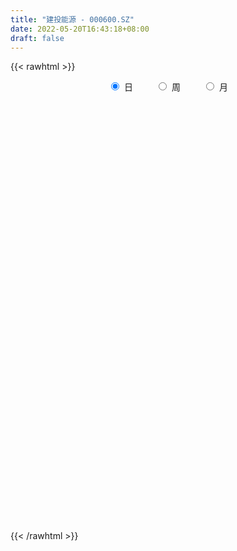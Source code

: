 ```yaml
---
title: "建投能源 - 000600.SZ"
date: 2022-05-20T16:43:18+08:00
draft: false
---
```

{{< rawhtml >}}
    <div style="text-align: center">
        <label style="padding: 1rem;"><input style="margin-right: .5rem" type="radio" name="period" value="D" checked onclick="period_change(this)">日</label>
        <label style="padding: 1rem;"><input style="margin-right: .5rem" type="radio" name="period" value="W" onclick="period_change(this)">周</label>
        <label style="padding: 1rem;"><input style="margin-right: .5rem" type="radio" name="period" value="M" onclick="period_change(this)">月</label>
    </div>
    <div id="chart" style="height: 700px;"></div> 
    <script type="text/javascript">
        const D_v = [256634.59,194329.6,136273.0,165305.14,146074.13,116684.41,222749.17,300003.18,360085.96,396243.31,231181.7,240998.06,177126.7,220994.37,182804.7,161009.55,149043.01,130804.18,257979.95,117380.77,104891.43,84257.05,197666.2,185270.53,135820.34,135249.86,94126.72,87827.86,87300.55,96994.84,101767.23,96603.13,80400.0,128648.53,98097.0,72221.59,72563.0,48101.04,55129.02,73696.97,58030.0,62552.73,65480.64,96351.0,199149.21,190440.11,387410.38,119439.98,115766.2,57129.34,67259.83,86992.6,129079.05,98568.58,74548.65,75776.34,42865.17,108992.96,81310.94,114017.26,52451.08,50828.0,41282.73,47206.45,55774.38,89658.47,73115.01,63584.09,78595.01,129519.28,64984.35,64497.0,78722.28,138912.64,93975.83,86694.33,108007.0,104430.82,88066.19,108964.0,146911.91,357561.96,686431.15,368920.69,237276.91,576983.73,356635.63,319970.44,292975.82,234794.14,162890.04,197516.66,288301.99,588751.84,570172.95,412353.74,381506.6,674154.2,493700.54,655605.33,414836.66,634335.27,418967.69,270090.14,560465.34,273015.37,183236.19,158364.49,481831.48,271608.18,156053.8,98026.68,135494.0,512816.59,698787.52,328102.73,256030.8,216015.36,183449.81,127050.83,158760.97,92802.48,165273.93,108719.94,101681.62,90512.24,202197.49,79260.35,90642.42,109324.99,88925.27,73159.89,70088.2,116947.98,110950.0,70976.47,58899.59,67057.01,106734.61,73293.2,171430.19,179351.4,195970.27,104539.81,121695.57,168267.51,231404.0,291235.85,383193.49,277145.38,282813.61,251080.42,155255.02,215271.95,375657.14,278939.26,358270.78,222439.03,146247.1,181945.17,191808.99,195845.9,195612.37,114414.02,142324.09,142624.83,142551.0,120886.86,104384.36,99683.12,85268.46,116740.28,105875.31,90073.28,82888.44,82494.4,96696.83,70938.37,89370.61,77250.55,87457.66,127090.45,96002.46,79889.32,65607.06,44309.12,39425.0,44475.5,38443.6,39331.0,49622.0,55065.08,60054.83,121218.6,101815.36,75837.2,66540.18,57746.86,109198.46,96101.64,81143.87,90001.68,131901.53,168476.75,125645.0,77776.0,154045.69,94266.94,82272.2,87514.0,61078.1,41636.3,47194.38,57610.67,60509.91,46208.41,39563.0,57376.0,54289.0,59492.5,90570.64,77720.22,73100.48,99749.68,87019.0,43497.2,43792.22,100239.81,62462.0,92137.94,73407.83,101929.2,82780.71,103151.0,93344.7,85865.6,156561.99,303272.27,192027.53,99001.51,79607.65,171272.1,136863.4,99903.96,119246.88,76729.68,68442.94,72700.93,68264.0,81034.0]
const D_histogram = [0.0,-0.0030951567,-0.0110497649,-0.0104782041,-0.0082764924,-0.0045305558,0.0049430978,0.0125530136,0.0249872964,0.0250777049,0.0205601988,0.0171735552,0.013995929,0.0085312814,0.0044529008,-0.0017438313,-0.004472251,-0.007426285,-0.019284421,-0.0245707202,-0.0285956843,-0.0290011909,-0.033432501,-0.0305059613,-0.0319860215,-0.0386302699,-0.0423313931,-0.0381537318,-0.0278934875,-0.0194004954,-0.0085871217,-0.0032484274,0.0009390911,0.0099270076,0.0086664009,0.0054957853,0.0006435194,-0.0030953453,-0.0052951226,-0.0006592555,0.0003614243,0.002890905,0.0075032377,0.0099712909,0.0224304248,0.02576946,0.0008222401,-0.0150212906,-0.0300376143,-0.0347453455,-0.0364949317,-0.0355773378,-0.038060434,-0.0411817482,-0.0406165392,-0.0427831579,-0.0394310011,-0.0250475174,-0.0114666723,0.0034780055,0.012104389,0.0156526138,0.0164344445,0.0198711471,0.0215555409,0.0271096063,0.0309071057,0.032695932,0.0330574671,0.0279628703,0.0285862829,0.0256758557,0.0212827118,0.0250764909,0.0248111713,0.0245117526,0.0209599068,0.0142315713,0.0071089006,0.0090307208,0.0120328883,0.0289291021,0.0548585253,0.0741164896,0.0803563323,0.0970717163,0.1026628802,0.0873528013,0.0735855994,0.0492140698,0.0359539727,0.01431706,0.0044857489,0.0197898789,0.026388508,0.0258482887,0.0195266299,0.0353952291,0.0278836526,0.0411477668,0.0315448555,0.0265479614,0.0003887548,-0.0414932163,-0.0928543481,-0.1255547592,-0.1356241448,-0.1376918164,-0.1119857681,-0.0986819543,-0.0961768191,-0.0863123173,-0.0823663235,-0.05215476,-0.0094980215,0.015132087,0.0207560468,0.010934313,-0.0010585893,-0.0048467645,-0.0173226326,-0.0224249347,-0.0238633998,-0.0254283531,-0.0250180631,-0.022696039,-0.0249893622,-0.0242547305,-0.0196909344,-0.0110069245,-0.0039996474,0.0022366457,0.0063813331,0.0108977567,0.0128328744,0.0117430354,0.0113402851,0.0120016313,0.0177351462,0.0180105194,0.0250201763,0.0256154417,0.0310351761,0.0333803576,0.0323230967,0.0272004735,0.0229271841,0.0282924708,0.0419059954,0.0496693737,0.0538839948,0.0453197473,0.0399406146,0.0348342706,0.0422125499,0.037149481,0.0416999285,0.0353497647,0.0243341557,0.0217653328,0.0181940798,0.0128639127,-0.000338554,-0.0094860625,-0.0213344433,-0.0246332918,-0.0217062071,-0.0232770942,-0.029446351,-0.0381072601,-0.0439599554,-0.0463691618,-0.0463880769,-0.0473547908,-0.0506714887,-0.0500663405,-0.0545787865,-0.0542797756,-0.0572387633,-0.0536579313,-0.044128953,-0.0261653247,-0.0095406578,0.0041186731,0.0094503673,0.0098996012,0.010433374,0.0116065497,0.0105398308,0.0125683226,0.0157636731,0.0131051876,0.011992537,0.0042216597,0.0067151611,0.0065616847,0.0079331071,0.0095321565,0.0162737406,0.0162754203,0.012653652,0.0011782058,-0.009515484,-0.0012679695,-0.0013614093,-0.009227503,-0.0311046102,-0.0388478157,-0.0404285949,-0.0328664597,-0.0256388229,-0.0189412918,-0.0122457686,-0.0109799969,-0.0112442865,-0.00796087,-0.0077132107,-0.004258295,-0.0008790697,0.0035539264,0.0135123337,0.0155321254,0.0207311612,0.02058315,0.0215117957,0.0191884983,0.0174577093,0.0199782939,0.0211568296,0.0239369,0.0211387222,0.0072845924,0.0025266987,-0.0179841982,-0.0395944481,-0.0466307763,-0.02427384,-0.0018412067,0.0143616996,0.0187578744,0.0244150838,0.0343395379,0.0335765626,0.0350128551,0.0383106885,0.0354951609,0.0314672977,0.0268189929,0.0232407064,0.0217440495]
const D_fast = [0.0,-0.0038689459,-0.0145859952,-0.0166339855,-0.0165013969,-0.0138880993,-0.0031786713,0.0075694979,0.0262506049,0.0326104396,0.0332329832,0.0341397284,0.0344610845,0.0311292572,0.0281641017,0.0215314119,0.0176849294,0.0128743242,-0.0038049171,-0.0152338964,-0.0264077815,-0.0340635858,-0.0468530212,-0.0515529718,-0.0610295374,-0.0773313533,-0.0916153247,-0.0969760963,-0.093689224,-0.0900463557,-0.0813797625,-0.076853175,-0.0724308838,-0.0609612153,-0.0600552218,-0.0618518911,-0.0665432771,-0.0710559781,-0.0745795361,-0.0701084829,-0.068997447,-0.0657452401,-0.059257098,-0.054296222,-0.0362294819,-0.0264480817,-0.0511897416,-0.0707885949,-0.0933143222,-0.1067083898,-0.1175817089,-0.1255584494,-0.1375566541,-0.1509734054,-0.1605623312,-0.1734247394,-0.1799303328,-0.1718087284,-0.1610945515,-0.1452803723,-0.1336278916,-0.1261665133,-0.1212760715,-0.112871582,-0.1057983031,-0.093466836,-0.0819425603,-0.071979751,-0.0633538491,-0.0614577283,-0.053687745,-0.0501792082,-0.0492516742,-0.0391887724,-0.0332512992,-0.0274227797,-0.0257346487,-0.0289050915,-0.034250537,-0.0300710366,-0.024060647,0.0000678422,0.0397118969,0.0774989836,0.1038279093,0.1448112224,0.1760681063,0.1825962277,0.1872254257,0.1751574136,0.1708858096,0.152828162,0.144118288,0.1643698878,0.1775656439,0.1834874967,0.1820474954,0.2067649018,0.2062242385,0.2297752944,0.2280585969,0.2296986933,0.2036366754,0.1513814001,0.0768066813,0.0127175805,-0.0312578413,-0.0677484671,-0.0700388608,-0.0814055356,-0.1029446051,-0.1146581827,-0.1313037698,-0.1141308963,-0.0738486632,-0.0454355328,-0.0346225614,-0.041710717,-0.0539682666,-0.0589681329,-0.0757746591,-0.086483195,-0.09388751,-0.1018095516,-0.1076537773,-0.1110057629,-0.1195464268,-0.1248754776,-0.1252344151,-0.1193021364,-0.1132947711,-0.1064993166,-0.100759296,-0.0935184331,-0.0883750969,-0.086529177,-0.0840968561,-0.080435102,-0.0702678006,-0.0654897975,-0.0522250966,-0.0452259708,-0.0320474424,-0.0213571715,-0.0143336581,-0.012656163,-0.0111976564,0.001240748,0.0253307715,0.0455114933,0.063197113,0.0659628024,0.0705688233,0.0741710469,0.0921024637,0.0963267651,0.1113021947,0.1137894721,0.1088574021,0.1117299124,0.1127071793,0.1105929903,0.0973058852,0.085786861,0.0686048694,0.0591476979,0.0566482308,0.0492580702,0.0357272256,0.0175395015,0.0006968174,-0.0133046795,-0.0249206138,-0.0377260254,-0.0537105954,-0.0656220324,-0.083779175,-0.097050108,-0.1143187865,-0.1241524374,-0.1256556973,-0.1142334001,-0.0999938978,-0.0853048985,-0.0776106125,-0.0746864783,-0.071544362,-0.0674695489,-0.0659013101,-0.0607307377,-0.0535944688,-0.0529766574,-0.0510911738,-0.0578066361,-0.0536343444,-0.0521473997,-0.0487927006,-0.0448106121,-0.0340005927,-0.029930058,-0.0303884133,-0.0415693081,-0.0546418689,-0.0467113467,-0.0471451388,-0.0573181083,-0.086971368,-0.1044265274,-0.1161144554,-0.1167689351,-0.115951004,-0.1139887958,-0.1103547148,-0.1118339423,-0.1149093036,-0.1136161045,-0.115296748,-0.1129064059,-0.1097469482,-0.1044254704,-0.0910889797,-0.0851861567,-0.0748043306,-0.0698065542,-0.0634999596,-0.0610261324,-0.0583924942,-0.0508773361,-0.044409593,-0.0356452975,-0.0331587948,-0.0451917765,-0.0493179955,-0.074324942,-0.1058338039,-0.1245278262,-0.1082393499,-0.0862670183,-0.0664736871,-0.0573880437,-0.0456270633,-0.0271177247,-0.0194865594,-0.0092970531,0.0035784524,0.009636715,0.0134756762,0.0155321196,0.0177640098,0.0217033652]
const D_slow = [0.0,-0.0007737892,-0.0035362304,-0.0061557814,-0.0082249045,-0.0093575435,-0.008121769,-0.0049835156,0.0012633085,0.0075327347,0.0126727844,0.0169661732,0.0204651555,0.0225979758,0.023711201,0.0232752432,0.0221571804,0.0203006092,0.0154795039,0.0093368238,0.0021879028,-0.0050623949,-0.0134205202,-0.0210470105,-0.0290435159,-0.0387010834,-0.0492839316,-0.0588223646,-0.0657957365,-0.0706458603,-0.0727926407,-0.0736047476,-0.0733699748,-0.0708882229,-0.0687216227,-0.0673476764,-0.0671867965,-0.0679606329,-0.0692844135,-0.0694492274,-0.0693588713,-0.0686361451,-0.0667603356,-0.0642675129,-0.0586599067,-0.0522175417,-0.0520119817,-0.0557673043,-0.0632767079,-0.0719630443,-0.0810867772,-0.0899811116,-0.0994962201,-0.1097916572,-0.119945792,-0.1306415815,-0.1404993317,-0.1467612111,-0.1496278792,-0.1487583778,-0.1457322805,-0.1418191271,-0.137710516,-0.1327427292,-0.127353844,-0.1205764424,-0.112849666,-0.104675683,-0.0964113162,-0.0894205986,-0.0822740279,-0.0758550639,-0.070534386,-0.0642652633,-0.0580624705,-0.0519345323,-0.0466945556,-0.0431366628,-0.0413594376,-0.0391017574,-0.0360935353,-0.0288612598,-0.0151466285,0.0033824939,0.023471577,0.0477395061,0.0734052261,0.0952434264,0.1136398263,0.1259433438,0.1349318369,0.1385111019,0.1396325392,0.1445800089,0.1511771359,0.157639208,0.1625208655,0.1713696728,0.1783405859,0.1886275276,0.1965137415,0.2031507318,0.2032479205,0.1928746165,0.1696610294,0.1382723396,0.1043663034,0.0699433493,0.0419469073,0.0172764187,-0.006767786,-0.0283458654,-0.0489374463,-0.0619761363,-0.0643506416,-0.0605676199,-0.0553786082,-0.0526450299,-0.0529096773,-0.0541213684,-0.0584520266,-0.0640582602,-0.0700241102,-0.0763811985,-0.0826357142,-0.088309724,-0.0945570645,-0.1006207471,-0.1055434807,-0.1082952119,-0.1092951237,-0.1087359623,-0.107140629,-0.1044161898,-0.1012079712,-0.0982722124,-0.0954371411,-0.0924367333,-0.0880029468,-0.0835003169,-0.0772452728,-0.0708414124,-0.0630826184,-0.054737529,-0.0466567548,-0.0398566365,-0.0341248404,-0.0270517228,-0.0165752239,-0.0041578805,0.0093131182,0.020643055,0.0306282087,0.0393367763,0.0498899138,0.0591772841,0.0696022662,0.0784397074,0.0845232463,0.0899645795,0.0945130995,0.0977290777,0.0976444392,0.0952729235,0.0899393127,0.0837809897,0.078354438,0.0725351644,0.0651735767,0.0556467616,0.0446567728,0.0330644823,0.0214674631,0.0096287654,-0.0030391068,-0.0155556919,-0.0292003885,-0.0427703324,-0.0570800232,-0.0704945061,-0.0815267443,-0.0880680755,-0.0904532399,-0.0894235717,-0.0870609798,-0.0845860795,-0.081977736,-0.0790760986,-0.0764411409,-0.0732990602,-0.069358142,-0.0660818451,-0.0630837108,-0.0620282959,-0.0603495056,-0.0587090844,-0.0567258076,-0.0543427685,-0.0502743334,-0.0462054783,-0.0430420653,-0.0427475139,-0.0451263849,-0.0454433772,-0.0457837296,-0.0480906053,-0.0558667578,-0.0655787117,-0.0756858605,-0.0839024754,-0.0903121811,-0.0950475041,-0.0981089462,-0.1008539454,-0.1036650171,-0.1056552346,-0.1075835372,-0.108648111,-0.1088678784,-0.1079793968,-0.1046013134,-0.100718282,-0.0955354918,-0.0903897043,-0.0850117553,-0.0802146307,-0.0758502034,-0.07085563,-0.0655664226,-0.0595821976,-0.054297517,-0.0524763689,-0.0518446942,-0.0563407438,-0.0662393558,-0.0778970499,-0.0839655099,-0.0844258116,-0.0808353867,-0.0761459181,-0.0700421471,-0.0614572626,-0.053063122,-0.0443099082,-0.0347322361,-0.0258584459,-0.0179916214,-0.0112868732,-0.0054766966,-0.0000406843]
const D_data = [['2021-05-11', 5.1849, 5.214, 5.1558, 5.3206],['2021-05-12', 5.1849, 5.1655, 5.0977, 5.1946],['2021-05-13', 5.117, 5.0686, 5.0589, 5.1655],['2021-05-14', 5.117, 5.1461, 5.088, 5.1849],['2021-05-17', 5.1752, 5.1655, 5.1364, 5.214],['2021-05-18', 5.1558, 5.1946, 5.1267, 5.214],['2021-05-19', 5.1946, 5.3012, 5.1655, 5.3109],['2021-05-20', 5.3012, 5.3303, 5.1946, 5.369],['2021-05-21', 5.37, 5.46, 5.27, 5.5],['2021-05-24', 5.44, 5.36, 5.35, 5.63],['2021-05-25', 5.37, 5.31, 5.24, 5.37],['2021-05-26', 5.31, 5.32, 5.25, 5.38],['2021-05-27', 5.3, 5.32, 5.27, 5.37],['2021-05-28', 5.33, 5.28, 5.26, 5.4],['2021-05-31', 5.27, 5.28, 5.2, 5.32],['2021-06-01', 5.28, 5.23, 5.21, 5.32],['2021-06-02', 5.24, 5.25, 5.2, 5.27],['2021-06-03', 5.25, 5.23, 5.21, 5.28],['2021-06-04', 5.23, 5.07, 5.05, 5.23],['2021-06-07', 5.07, 5.09, 5.07, 5.14],['2021-06-08', 5.1, 5.06, 5.03, 5.12],['2021-06-09', 5.05, 5.07, 5.02, 5.09],['2021-06-10', 5.06, 4.98, 4.97, 5.07],['2021-06-11', 4.98, 5.04, 4.97, 5.12],['2021-06-15', 5.05, 4.96, 4.95, 5.07],['2021-06-16', 4.95, 4.84, 4.83, 4.96],['2021-06-17', 4.83, 4.81, 4.8, 4.87],['2021-06-18', 4.83, 4.87, 4.78, 4.87],['2021-06-21', 4.86, 4.95, 4.84, 4.95],['2021-06-22', 4.97, 4.95, 4.9, 4.99],['2021-06-23', 4.95, 5.01, 4.94, 5.04],['2021-06-24', 5.0, 4.97, 4.95, 5.04],['2021-06-25', 4.95, 4.97, 4.92, 4.98],['2021-06-28', 5.03, 5.06, 5.02, 5.11],['2021-06-29', 5.01, 4.95, 4.94, 5.03],['2021-06-30', 4.95, 4.91, 4.9, 4.96],['2021-07-01', 4.9, 4.86, 4.86, 4.91],['2021-07-02', 4.86, 4.84, 4.83, 4.88],['2021-07-05', 4.83, 4.83, 4.81, 4.85],['2021-07-06', 4.84, 4.91, 4.81, 4.91],['2021-07-07', 4.89, 4.87, 4.85, 4.9],['2021-07-08', 4.88, 4.89, 4.86, 4.94],['2021-07-09', 4.86, 4.93, 4.83, 4.93],['2021-07-12', 4.94, 4.92, 4.92, 4.97],['2021-07-13', 4.91, 5.09, 4.87, 5.09],['2021-07-14', 5.1, 5.03, 5.03, 5.16],['2021-07-15', 4.91, 4.62, 4.6, 4.92],['2021-07-16', 4.63, 4.61, 4.6, 4.67],['2021-07-19', 4.59, 4.51, 4.48, 4.6],['2021-07-20', 4.51, 4.55, 4.47, 4.56],['2021-07-21', 4.56, 4.53, 4.51, 4.57],['2021-07-22', 4.53, 4.52, 4.51, 4.55],['2021-07-23', 4.52, 4.43, 4.42, 4.52],['2021-07-26', 4.43, 4.36, 4.34, 4.43],['2021-07-27', 4.36, 4.35, 4.33, 4.4],['2021-07-28', 4.36, 4.26, 4.25, 4.37],['2021-07-29', 4.29, 4.28, 4.27, 4.32],['2021-07-30', 4.26, 4.42, 4.25, 4.43],['2021-08-02', 4.43, 4.45, 4.35, 4.47],['2021-08-03', 4.45, 4.52, 4.43, 4.58],['2021-08-04', 4.52, 4.49, 4.46, 4.54],['2021-08-05', 4.46, 4.45, 4.44, 4.49],['2021-08-06', 4.44, 4.42, 4.41, 4.46],['2021-08-09', 4.43, 4.46, 4.42, 4.48],['2021-08-10', 4.46, 4.45, 4.43, 4.47],['2021-08-11', 4.44, 4.52, 4.44, 4.54],['2021-08-12', 4.52, 4.53, 4.49, 4.56],['2021-08-13', 4.56, 4.53, 4.52, 4.56],['2021-08-16', 4.51, 4.53, 4.51, 4.57],['2021-08-17', 4.53, 4.46, 4.43, 4.62],['2021-08-18', 4.46, 4.53, 4.45, 4.54],['2021-08-19', 4.54, 4.49, 4.46, 4.55],['2021-08-20', 4.47, 4.46, 4.4, 4.48],['2021-08-23', 4.46, 4.57, 4.46, 4.58],['2021-08-24', 4.61, 4.54, 4.53, 4.61],['2021-08-25', 4.52, 4.55, 4.47, 4.56],['2021-08-26', 4.58, 4.51, 4.48, 4.58],['2021-08-27', 4.48, 4.45, 4.42, 4.53],['2021-08-30', 4.45, 4.41, 4.4, 4.46],['2021-08-31', 4.4, 4.51, 4.39, 4.51],['2021-09-01', 4.52, 4.54, 4.49, 4.6],['2021-09-02', 4.56, 4.78, 4.56, 4.82],['2021-09-03', 4.76, 5.04, 4.73, 5.24],['2021-09-06', 5.07, 5.13, 5.0, 5.2],['2021-09-07', 5.09, 5.1, 5.01, 5.13],['2021-09-08', 5.1, 5.37, 5.1, 5.48],['2021-09-09', 5.36, 5.38, 5.21, 5.38],['2021-09-10', 5.3, 5.18, 5.14, 5.35],['2021-09-13', 5.15, 5.2, 5.12, 5.22],['2021-09-14', 5.21, 5.03, 5.01, 5.24],['2021-09-15', 5.03, 5.12, 5.02, 5.14],['2021-09-16', 5.1, 4.96, 4.93, 5.15],['2021-09-17', 4.96, 5.05, 4.91, 5.13],['2021-09-22', 5.03, 5.41, 5.01, 5.42],['2021-09-23', 5.56, 5.4, 5.25, 5.66],['2021-09-24', 5.33, 5.37, 5.25, 5.42],['2021-09-27', 5.48, 5.32, 5.1, 5.53],['2021-09-28', 5.26, 5.67, 5.22, 5.73],['2021-09-29', 5.52, 5.45, 5.45, 5.72],['2021-09-30', 5.5, 5.78, 5.49, 5.9],['2021-10-08', 5.78, 5.56, 5.48, 5.85],['2021-10-11', 5.85, 5.63, 5.35, 5.94],['2021-10-12', 5.4, 5.32, 5.14, 5.48],['2021-10-13', 5.26, 4.95, 4.93, 5.26],['2021-10-14', 4.5, 4.55, 4.5, 4.71],['2021-10-15', 4.5, 4.49, 4.41, 4.55],['2021-10-18', 4.48, 4.57, 4.44, 4.57],['2021-10-19', 4.53, 4.54, 4.46, 4.56],['2021-10-20', 4.57, 4.86, 4.56, 4.99],['2021-10-21', 4.77, 4.73, 4.67, 4.91],['2021-10-22', 4.7, 4.56, 4.56, 4.72],['2021-10-25', 4.58, 4.61, 4.52, 4.65],['2021-10-26', 4.61, 4.5, 4.5, 4.63],['2021-10-27', 4.46, 4.86, 4.45, 4.94],['2021-10-28', 4.88, 5.18, 4.82, 5.3],['2021-10-29', 5.07, 5.13, 4.96, 5.18],['2021-11-01', 5.03, 4.98, 4.94, 5.13],['2021-11-02', 4.94, 4.78, 4.7, 4.98],['2021-11-03', 4.74, 4.69, 4.61, 4.79],['2021-11-04', 4.7, 4.74, 4.62, 4.76],['2021-11-05', 4.71, 4.57, 4.56, 4.71],['2021-11-08', 4.58, 4.59, 4.57, 4.67],['2021-11-09', 4.67, 4.59, 4.57, 4.74],['2021-11-10', 4.61, 4.55, 4.47, 4.61],['2021-11-11', 4.53, 4.54, 4.51, 4.58],['2021-11-12', 4.54, 4.54, 4.5, 4.56],['2021-11-15', 4.53, 4.45, 4.42, 4.54],['2021-11-16', 4.44, 4.45, 4.43, 4.46],['2021-11-17', 4.45, 4.48, 4.42, 4.48],['2021-11-18', 4.48, 4.54, 4.46, 4.55],['2021-11-19', 4.52, 4.54, 4.46, 4.54],['2021-11-22', 4.54, 4.55, 4.51, 4.56],['2021-11-23', 4.55, 4.54, 4.51, 4.55],['2021-11-24', 4.54, 4.56, 4.47, 4.6],['2021-11-25', 4.55, 4.54, 4.53, 4.66],['2021-11-26', 4.55, 4.5, 4.48, 4.56],['2021-11-29', 4.44, 4.5, 4.41, 4.52],['2021-11-30', 4.49, 4.51, 4.48, 4.56],['2021-12-01', 4.49, 4.59, 4.49, 4.6],['2021-12-02', 4.59, 4.54, 4.53, 4.61],['2021-12-03', 4.55, 4.65, 4.51, 4.66],['2021-12-06', 4.66, 4.6, 4.57, 4.73],['2021-12-07', 4.6, 4.69, 4.53, 4.7],['2021-12-08', 4.7, 4.69, 4.64, 4.72],['2021-12-09', 4.69, 4.67, 4.63, 4.71],['2021-12-10', 4.65, 4.62, 4.6, 4.75],['2021-12-13', 4.65, 4.62, 4.6, 4.71],['2021-12-14', 4.63, 4.76, 4.58, 4.81],['2021-12-15', 4.77, 4.94, 4.74, 4.98],['2021-12-16', 4.93, 4.96, 4.86, 5.0],['2021-12-17', 4.96, 4.99, 4.93, 5.1],['2021-12-20', 4.99, 4.86, 4.83, 5.05],['2021-12-21', 4.84, 4.9, 4.8, 4.93],['2021-12-22', 4.89, 4.91, 4.86, 5.02],['2021-12-23', 4.9, 5.11, 4.83, 5.12],['2021-12-24', 5.1, 5.0, 5.0, 5.24],['2021-12-27', 5.03, 5.16, 4.96, 5.3],['2021-12-28', 5.17, 5.06, 4.99, 5.22],['2021-12-29', 5.02, 4.99, 4.92, 5.05],['2021-12-30', 4.96, 5.09, 4.95, 5.15],['2021-12-31', 5.06, 5.09, 5.05, 5.23],['2022-01-04', 5.13, 5.07, 5.04, 5.19],['2022-01-05', 5.05, 4.94, 4.9, 5.06],['2022-01-06', 4.9, 4.94, 4.9, 4.98],['2022-01-07', 4.93, 4.85, 4.83, 4.98],['2022-01-10', 4.81, 4.91, 4.77, 4.95],['2022-01-11', 4.89, 4.98, 4.88, 5.05],['2022-01-12', 4.97, 4.92, 4.88, 5.0],['2022-01-13', 4.9, 4.83, 4.81, 4.91],['2022-01-14', 4.8, 4.74, 4.73, 4.84],['2022-01-17', 4.72, 4.71, 4.68, 4.77],['2022-01-18', 4.72, 4.7, 4.66, 4.79],['2022-01-19', 4.68, 4.69, 4.64, 4.72],['2022-01-20', 4.69, 4.64, 4.61, 4.73],['2022-01-21', 4.62, 4.56, 4.56, 4.65],['2022-01-24', 4.52, 4.56, 4.51, 4.59],['2022-01-25', 4.56, 4.44, 4.44, 4.58],['2022-01-26', 4.45, 4.44, 4.41, 4.48],['2022-01-27', 4.43, 4.34, 4.31, 4.44],['2022-01-28', 4.35, 4.37, 4.3, 4.4],['2022-02-07', 4.37, 4.43, 4.37, 4.47],['2022-02-08', 4.43, 4.57, 4.42, 4.76],['2022-02-09', 4.59, 4.62, 4.53, 4.67],['2022-02-10', 4.64, 4.65, 4.59, 4.66],['2022-02-11', 4.62, 4.59, 4.56, 4.66],['2022-02-14', 4.58, 4.54, 4.52, 4.61],['2022-02-15', 4.54, 4.54, 4.5, 4.56],['2022-02-16', 4.56, 4.55, 4.54, 4.61],['2022-02-17', 4.55, 4.52, 4.51, 4.58],['2022-02-18', 4.52, 4.56, 4.51, 4.57],['2022-02-21', 4.57, 4.59, 4.52, 4.59],['2022-02-22', 4.58, 4.52, 4.5, 4.59],['2022-02-23', 4.52, 4.53, 4.5, 4.54],['2022-02-24', 4.5, 4.42, 4.39, 4.59],['2022-02-25', 4.45, 4.53, 4.42, 4.54],['2022-02-28', 4.54, 4.5, 4.45, 4.57],['2022-03-01', 4.52, 4.52, 4.49, 4.57],['2022-03-02', 4.5, 4.53, 4.48, 4.54],['2022-03-03', 4.57, 4.62, 4.52, 4.62],['2022-03-04', 4.62, 4.56, 4.54, 4.62],['2022-03-07', 4.56, 4.51, 4.47, 4.6],['2022-03-08', 4.48, 4.37, 4.35, 4.49],['2022-03-09', 4.38, 4.31, 4.13, 4.44],['2022-03-10', 4.38, 4.53, 4.33, 4.54],['2022-03-11', 4.45, 4.44, 4.34, 4.48],['2022-03-14', 4.4, 4.31, 4.29, 4.43],['2022-03-15', 4.31, 4.03, 4.0, 4.31],['2022-03-16', 4.05, 4.09, 3.91, 4.11],['2022-03-17', 4.12, 4.1, 4.08, 4.15],['2022-03-18', 4.07, 4.19, 4.04, 4.23],['2022-03-21', 4.23, 4.19, 4.13, 4.23],['2022-03-22', 4.16, 4.19, 4.15, 4.23],['2022-03-23', 4.23, 4.2, 4.18, 4.25],['2022-03-24', 4.16, 4.13, 4.1, 4.19],['2022-03-25', 4.12, 4.09, 4.07, 4.14],['2022-03-28', 4.08, 4.12, 4.02, 4.14],['2022-03-29', 4.09, 4.07, 4.05, 4.14],['2022-03-30', 4.09, 4.1, 4.07, 4.11],['2022-03-31', 4.11, 4.1, 4.08, 4.13],['2022-04-01', 4.08, 4.12, 4.06, 4.14],['2022-04-06', 4.1, 4.22, 4.09, 4.23],['2022-04-07', 4.23, 4.15, 4.15, 4.23],['2022-04-08', 4.16, 4.21, 4.13, 4.22],['2022-04-11', 4.19, 4.16, 4.16, 4.26],['2022-04-12', 4.19, 4.18, 4.09, 4.2],['2022-04-13', 4.18, 4.14, 4.12, 4.18],['2022-04-14', 4.14, 4.14, 4.14, 4.18],['2022-04-15', 4.12, 4.2, 4.11, 4.22],['2022-04-18', 4.16, 4.2, 4.13, 4.21],['2022-04-19', 4.19, 4.24, 4.18, 4.28],['2022-04-20', 4.22, 4.18, 4.17, 4.26],['2022-04-21', 4.17, 4.0, 3.98, 4.2],['2022-04-22', 4.02, 4.06, 3.93, 4.09],['2022-04-25', 3.98, 3.78, 3.77, 4.02],['2022-04-26', 3.78, 3.62, 3.58, 3.84],['2022-04-27', 3.59, 3.68, 3.46, 3.68],['2022-04-28', 3.75, 4.05, 3.7, 4.05],['2022-04-29', 3.92, 4.15, 3.92, 4.25],['2022-05-05', 4.06, 4.17, 4.03, 4.18],['2022-05-06', 4.05, 4.08, 4.04, 4.15],['2022-05-09', 4.1, 4.13, 4.05, 4.15],['2022-05-10', 4.08, 4.24, 4.07, 4.25],['2022-05-11', 4.26, 4.15, 4.14, 4.3],['2022-05-12', 4.13, 4.2, 4.11, 4.26],['2022-05-13', 4.18, 4.26, 4.17, 4.27],['2022-05-16', 4.27, 4.21, 4.18, 4.27],['2022-05-17', 4.21, 4.2, 4.13, 4.23],['2022-05-18', 4.19, 4.19, 4.17, 4.23],['2022-05-19', 4.15, 4.2, 4.12, 4.21],['2022-05-20', 4.2, 4.23, 4.18, 4.25]]
const W_v = [1411477.1599999999,1303086.71,1557631.48,890559.22,1876463.6600000001,5033166.6799999997,5931221.1099999994,2802420.4499999997,2916251.4800000004,2203464.2399999998,1388961.7,1122092.03,786585.97,799693.88,870216.5900000001,621716.65,637715.36,560663.53,798744.52,600684.08,441938.5699999999,610170.75,631809.03,559184.1800000001,447950.83,1670727.8999999999,934829.7,647863.03,719187.3900000001,987409.7300000001,509277.26,196217.73,390885.01,554664.8,1817997.6099999999,1356981.78,852203.16,1135891.96,430680.45,378478.37,538707.6799999999,596420.71,158616.65,311546.43,253065.03,1008418.2999999999,480671.73,283174.34,237259.92,290524.06,206828.16,285994.5,255320.85,382022.17,516265.27,520218.05,274757.08,217179.52,178083.04,272802.13,207783.15,182675.81,263366.75,163258.14,365716.6800000001,195646.25,252078.75,285905.15,274608.44,493253.62,1168824.3499999999,383250.24,575559.39,525907.64,294642.8,258556.24,268171.06,849800.0600000001,797648.4399999999,520464.8099999999,586793.86,629291.66,527358.83,686176.47,839636.89,853176.22,1523564.0599999998,895467.35,598271.16,511928.07,611442.3400000001,400263.38,290951.45,746891.49,350054.71,344206.05,344097.71,261880.83,343542.21,324755.03,273280.39,222629.62,286409.98,410498.8,424802.2,428066.3099999999,562397.6699999999,313727.39,299394.09,437154.79,495562.05,378957.47,424538.69,398829.08,36203.01,260087.04,369488.87,366018.42,417411.79,452469.23,370744.0,379442.34,437102.51,400304.58,362383.1,790424.1,462513.8400000001,413330.51,563399.74,638423.66,432073.34,581907.3199999999,554315.38,510589.02,1767791.29,1865551.8400000001,847676.46,733708.3800000001,545847.5800000001,503873.23,330225.85,347013.23,361676.04,702395.61,526871.4300000001,545011.66,773169.51,688948.7799999999,577983.99,695235.04,609514.3899999999,233023.65,761698.4099999999,1477543.22,1591383.21,1287754.4500000002,681167.88,806791.2699999999,611258.3099999999,1316000.96,708585.4,596615.74,432888.27,272515.32,259570.17,128511.31,51719.4,529391.25,387002.39,551300.46,1064774.3800000001,796401.79,836893.8,863460.97,580000.47,361838.99,384760.85,944123.54,985863.05,1060989.3700000001,707889.45,488270.78,453523.16,504409.6800000001,201141.46,319437.78,542100.99,824884.3999999999,1443552.22,2631991.1799999997,3637661.0200000005,4618854.9699999997,2549762.1400000006,1597966.5600000001,1104012.5800000001,861872.8400000001,286706.75,1028353.25,1145596.8500000001,1266544.1400000001,881641.3899999999,689465.98,453024.7799999999,463065.75,419631.16,314889.36,992790.6799999999,456227.02,400751.7,339890.01,329338.4,416317.9199999999,532020.6200000001,1387935.21,1859787.3999999999,1176478.6499999999,1571278.53,2204966.6699999999,414836.66,2156873.8100000001,1251094.1399999999,1773227.52,941307.7699999999,558990.21,570350.5199999999,442122.54,477414.6,769824.5600000001,1465792.3300000001,1276203.79,1100711.0700000001,648196.38,610130.1699999999,480845.77,416750.76,456046.95,205984.22,387775.87,405424.34,597168.83,495874.83,268029.36,256928.91,241391.34,374297.91,412717.6800000001,742195.5600000001,291029.04,606893.99,367171.55]
const W_histogram = [0.0,-0.0416410256,-0.1293827862,-0.1877608061,-0.1902375522,-0.0058013568,0.0709015684,0.0835230848,0.1307834494,0.1107615607,0.0675536258,0.000188121,-0.0301077844,-0.0583846506,-0.1254152755,-0.1666110606,-0.2371613868,-0.2685073367,-0.3123180897,-0.3439256642,-0.3337710188,-0.3335755195,-0.2966504161,-0.2754882432,-0.2429958086,-0.1511805436,-0.0999587652,-0.0561137411,-0.0161272451,-0.0726947262,-0.1338721146,-0.1445724034,-0.1074981474,-0.0673925752,0.0248542538,0.0557493205,0.0429273035,0.0859671237,0.0911961683,0.0921808199,0.0984504038,0.081684331,0.0757935396,0.0803843369,0.0869919187,0.1151298697,0.1009843991,0.0911357273,0.0783473481,0.0446162131,0.0308936068,0.0095818764,0.0125162515,0.0268978564,0.0512065576,0.0619349619,0.0723632639,0.0599130649,0.0591726179,0.059740523,0.0455250537,0.0393095908,0.0395316157,0.0395322639,-0.0052343261,-0.0382915704,-0.0419975254,-0.0228621377,0.0001363097,0.0469224285,0.0638879352,0.0777583698,0.1113504609,0.1267879925,0.1202459112,0.1195883393,0.1301092878,0.1598457396,0.1824849361,0.1871901573,0.1883032339,0.1985473788,0.198687549,0.2086526662,0.1946834473,0.2010434961,0.2692274171,0.2894316397,0.2790376951,0.2481809062,0.2174267796,0.1522306022,0.1237389662,0.0583017291,-0.0127443639,-0.0752371371,-0.1081423686,-0.1318972032,-0.1242413995,-0.1006346364,-0.1042101116,-0.1014873977,-0.1073899442,-0.110307643,-0.1344605605,-0.144427968,-0.16093237,-0.1688467776,-0.1639403837,-0.165355554,-0.1407406973,-0.1146478773,-0.1013902642,-0.1062906381,-0.104586903,-0.090158083,-0.0912148618,-0.0956836494,-0.0946017513,-0.1001310061,-0.117129123,-0.1069916301,-0.0807462808,-0.0648823248,-0.0531903842,-0.0211010157,-0.003177486,0.0224144895,0.0345468473,0.0447587812,0.0350437639,0.0084437097,-0.0026478035,0.0074239915,0.0398584859,0.0640201383,0.0635044807,0.0528219751,0.0434436118,0.0244262693,0.0189944615,0.0187071759,0.0167858026,0.039231909,0.0593987321,0.063064043,0.0768934973,0.0825874952,0.0895049689,0.0910450044,0.0988308261,0.0950539959,0.1093660177,0.1346352858,0.1360718798,0.1190900147,0.1085027175,0.084298352,0.0699495039,0.0741194964,0.056732456,0.0253843567,0.0010897748,-0.009471695,-0.031878199,-0.0505635784,-0.0528349712,-0.0340681344,-0.0221919094,-0.0102543271,0.0072968464,-0.0010137151,0.0169535114,0.0306271584,0.0247346393,-0.0005846659,-0.0064510652,0.0125717149,0.0053509135,-0.0253809019,-0.0512409593,-0.0725750777,-0.0947345112,-0.1185098083,-0.1250867483,-0.1041657863,-0.0879032704,-0.0634575233,-0.0121409068,0.0341845936,0.0742627366,0.1069104903,0.1001691481,0.0769055957,0.0498953728,0.0113282392,-0.0096079763,-0.015897939,0.0005874525,-0.0010370799,-0.0158395672,-0.0266024894,-0.0431431208,-0.0451089201,-0.0524116968,-0.048517421,-0.0638638552,-0.0813854767,-0.0883174542,-0.0874091923,-0.0744152666,-0.0658450161,-0.0565175722,-0.0087850809,0.0318188082,0.0485228139,0.0779785395,0.1194485392,0.1257975516,0.0552688516,0.0128780897,0.0222253161,-0.0086537018,-0.0292839359,-0.040427686,-0.0475018815,-0.0394208955,-0.0336618853,-0.0040563536,0.0159786312,0.0340337101,0.0287639466,0.0173816108,-0.0017421386,-0.0253497635,-0.0243072246,-0.0237681071,-0.0235186135,-0.0195810659,-0.0230663505,-0.0392651417,-0.0529212023,-0.055850741,-0.0479471773,-0.0399404378,-0.0404940202,-0.0316136701,-0.0274246088,-0.0103786316,0.0004541785]
const W_fast = [0.0,-0.0520512821,-0.1721387391,-0.2774569606,-0.3274930947,-0.1445072386,-0.0500789212,-0.0165766336,0.0633795933,0.0710480948,0.0447285663,-0.0225899082,-0.0604127598,-0.1032857886,-0.2016702324,-0.2845187826,-0.4143594555,-0.5128322396,-0.634722515,-0.7523115055,-0.8255996148,-0.9087979954,-0.946035496,-0.9937453839,-1.0220019015,-0.9679817724,-0.9417496853,-0.9119330965,-0.8759784118,-0.9507195744,-1.0453649915,-1.0922083811,-1.082008662,-1.0587512335,-0.9602908411,-0.9154584442,-0.9175486353,-0.8530170343,-0.8249889476,-0.800959091,-0.7700769061,-0.7664218962,-0.7533643028,-0.7286774212,-0.7003218597,-0.6434014413,-0.6323008121,-0.6193655521,-0.6125670942,-0.635144176,-0.6411433806,-0.6600596419,-0.653996204,-0.6328901349,-0.5957797944,-0.5695676496,-0.5410485316,-0.5385204644,-0.5244677569,-0.508964721,-0.5117989269,-0.5081869921,-0.4980820633,-0.4881983491,-0.5342735206,-0.5769036575,-0.5911089938,-0.5776891406,-0.5546566158,-0.4961398899,-0.4632023994,-0.4298923723,-0.368462666,-0.3213281363,-0.2978087397,-0.2685692268,-0.2255209563,-0.1558230697,-0.0875626392,-0.0360598786,0.0121290064,0.0720099961,0.1218220536,0.1839503373,0.2186519802,0.275272903,0.4107636784,0.5033258109,0.5626912901,0.5938797277,0.6174822959,0.5903437691,0.5927868746,0.5419250698,0.4676928858,0.3863908284,0.3264500047,0.2697208693,0.2463163232,0.2447644272,0.215136424,0.1924872885,0.159737256,0.1292426464,0.0714745887,0.0254001893,-0.0313373053,-0.0814634072,-0.1175421093,-0.160296168,-0.1708664856,-0.1734356349,-0.185525588,-0.2169986214,-0.241441612,-0.2495523128,-0.273412807,-0.3018025069,-0.3243710467,-0.3549330531,-0.4012134506,-0.4178238653,-0.4117650862,-0.4121217113,-0.4137273668,-0.3869132522,-0.369784094,-0.3385884961,-0.3178194266,-0.2964177974,-0.2973718737,-0.3218610005,-0.3336144645,-0.3216866717,-0.2792875558,-0.2391208688,-0.2237604062,-0.2212374181,-0.2197548784,-0.2326656536,-0.2333488461,-0.2289593376,-0.2266842602,-0.1944301767,-0.1594136705,-0.1399823488,-0.1069295202,-0.0805886486,-0.0512949326,-0.026993646,0.0054998823,0.025486551,0.0671400773,0.1260681668,0.1615227307,0.1743133693,0.1908517515,0.187721974,0.1908605019,0.2135603684,0.210356442,0.1853544319,0.1613322938,0.1484029001,0.1180268464,0.0867005725,0.0712204368,0.08147024,0.0877984877,0.0971724881,0.1165478733,0.107983883,0.1301894874,0.151519924,0.1518110647,0.1263455929,0.1188664274,0.1410321362,0.1351490632,0.0980720223,0.0594017251,0.0199238373,-0.025919224,-0.0793219732,-0.1171706003,-0.1222910848,-0.1280043865,-0.1194230202,-0.0711416304,-0.0162699817,0.0423738455,0.1017492218,0.1200501666,0.1160130131,0.1014766335,0.0657415596,0.04240335,0.0321389026,0.0487711572,0.0468873549,0.0281249758,0.0107114312,-0.0166149805,-0.0298580097,-0.0502637106,-0.0584987901,-0.0898111882,-0.1276791788,-0.1566905198,-0.177634556,-0.1832444469,-0.1911354504,-0.1959373996,-0.1504011786,-0.1018425875,-0.0730078783,-0.0240575178,0.0472746167,0.085073017,0.0283615299,-0.0108097096,0.0040938459,-0.0289485975,-0.0568998156,-0.0781504871,-0.097100153,-0.0988743909,-0.1015308521,-0.0729394088,-0.0489097662,-0.0223462597,-0.0204250366,-0.0274619696,-0.0470212537,-0.0769663195,-0.0820005868,-0.0874034961,-0.0930336558,-0.0939913747,-0.103243247,-0.1292583236,-0.1561446848,-0.1730369087,-0.1771201392,-0.1790985092,-0.1897755967,-0.1887986641,-0.1914657549,-0.1770144358,-0.166068081]
const W_slow = [0.0,-0.0104102564,-0.042755953,-0.0896961545,-0.1372555425,-0.1387058817,-0.1209804896,-0.1000997184,-0.0674038561,-0.0397134659,-0.0228250595,-0.0227780292,-0.0303049753,-0.044901138,-0.0762549569,-0.117907722,-0.1771980687,-0.2443249029,-0.3224044253,-0.4083858413,-0.491828596,-0.5752224759,-0.6493850799,-0.7182571407,-0.7790060929,-0.8168012288,-0.8417909201,-0.8558193554,-0.8598511667,-0.8780248482,-0.9114928769,-0.9476359777,-0.9745105146,-0.9913586584,-0.9851450949,-0.9712077648,-0.9604759389,-0.938984158,-0.9161851159,-0.8931399109,-0.86852731,-0.8481062272,-0.8291578423,-0.8090617581,-0.7873137784,-0.758531311,-0.7332852112,-0.7105012794,-0.6909144424,-0.6797603891,-0.6720369874,-0.6696415183,-0.6665124554,-0.6597879913,-0.6469863519,-0.6315026115,-0.6134117955,-0.5984335293,-0.5836403748,-0.568705244,-0.5573239806,-0.5474965829,-0.537613679,-0.527730613,-0.5290391945,-0.5386120871,-0.5491114685,-0.5548270029,-0.5547929255,-0.5430623184,-0.5270903346,-0.5076507421,-0.4798131269,-0.4481161288,-0.4180546509,-0.3881575661,-0.3556302442,-0.3156688093,-0.2700475752,-0.2232500359,-0.1761742275,-0.1265373827,-0.0768654955,-0.0247023289,0.0239685329,0.0742294069,0.1415362612,0.2138941711,0.2836535949,0.3456988215,0.4000555164,0.4381131669,0.4690479084,0.4836233407,0.4804372497,0.4616279655,0.4345923733,0.4016180725,0.3705577226,0.3453990635,0.3193465356,0.2939746862,0.2671272002,0.2395502894,0.2059351493,0.1698281573,0.1295950648,0.0873833704,0.0463982744,0.0050593859,-0.0301257884,-0.0587877577,-0.0841353237,-0.1107079833,-0.136854709,-0.1593942298,-0.1821979452,-0.2061188576,-0.2297692954,-0.2548020469,-0.2840843277,-0.3108322352,-0.3310188054,-0.3472393866,-0.3605369826,-0.3658122365,-0.366606608,-0.3610029857,-0.3523662738,-0.3411765786,-0.3324156376,-0.3303047102,-0.330966661,-0.3291106632,-0.3191460417,-0.3031410071,-0.2872648869,-0.2740593932,-0.2631984902,-0.2570919229,-0.2523433075,-0.2476665135,-0.2434700629,-0.2336620856,-0.2188124026,-0.2030463919,-0.1838230175,-0.1631761437,-0.1407999015,-0.1180386504,-0.0933309439,-0.0695674449,-0.0422259405,-0.008567119,0.0254508509,0.0552233546,0.082349034,0.103423622,0.120910998,0.139440872,0.153623986,0.1599700752,0.1602425189,0.1578745952,0.1499050454,0.1372641508,0.124055408,0.1155383744,0.1099903971,0.1074268153,0.1092510269,0.1089975981,0.113235976,0.1208927656,0.1270764254,0.1269302589,0.1253174926,0.1284604213,0.1297981497,0.1234529242,0.1106426844,0.092498915,0.0688152872,0.0391878351,0.007916148,-0.0181252986,-0.0401011161,-0.055965497,-0.0590007237,-0.0504545753,-0.0318888911,-0.0051612685,0.0198810185,0.0391074174,0.0515812606,0.0544133204,0.0520113263,0.0480368416,0.0481837047,0.0479244347,0.043964543,0.0373139206,0.0265281404,0.0152509104,0.0021479862,-0.0099813691,-0.0259473329,-0.0462937021,-0.0683730656,-0.0902253637,-0.1088291803,-0.1252904344,-0.1394198274,-0.1416160977,-0.1336613956,-0.1215306921,-0.1020360573,-0.0721739225,-0.0407245346,-0.0269073217,-0.0236877993,-0.0181314702,-0.0202948957,-0.0276158797,-0.0377228012,-0.0495982715,-0.0594534954,-0.0678689667,-0.0688830551,-0.0648883974,-0.0563799698,-0.0491889832,-0.0448435805,-0.0452791151,-0.051616556,-0.0576933622,-0.0636353889,-0.0695150423,-0.0744103088,-0.0801768964,-0.0899931819,-0.1032234824,-0.1171861677,-0.129172962,-0.1391580714,-0.1492815765,-0.157184994,-0.1640411462,-0.1666358041,-0.1665222595]
const W_data = [['2017-07-07', 11.3031, 11.2112, 11.0641, 11.5328],['2017-07-14', 11.1652, 10.5587, 10.3014, 11.2847],['2017-07-21', 10.2922, 9.5571, 9.1987, 10.2922],['2017-07-28', 9.5111, 9.3917, 9.3273, 9.7592],['2017-08-04', 9.3917, 9.7592, 9.3273, 10.3382],['2017-08-11', 9.7409, 12.4977, 9.6949, 13.1961],['2017-08-18', 12.5712, 11.8636, 11.7901, 12.5804],['2017-08-25', 11.7166, 11.349, 11.0917, 11.9188],['2017-09-01', 11.2571, 12.0199, 11.2296, 12.0658],['2017-09-08', 11.9463, 11.3398, 11.1928, 12.029],['2017-09-15', 11.2204, 10.9447, 10.9447, 11.5328],['2017-09-22', 10.8712, 10.3657, 10.3106, 10.8804],['2017-09-29', 10.4301, 10.5495, 10.2003, 10.6414],['2017-10-13', 10.6139, 10.3749, 10.2095, 10.7058],['2017-10-20', 10.182, 9.5479, 9.3457, 10.2187],['2017-10-27', 9.5387, 9.4468, 9.4192, 9.9246],['2017-11-03', 9.4376, 8.5922, 8.4635, 9.4376],['2017-11-10', 8.583, 8.5738, 8.5003, 8.8311],['2017-11-17', 8.583, 7.9397, 7.8754, 8.8035],['2017-11-24', 7.8938, 7.5721, 7.4894, 7.9857],['2017-12-01', 7.5721, 7.7008, 7.563, 7.8386],['2017-12-08', 7.7192, 7.2597, 7.0391, 7.7192],['2017-12-15', 7.2505, 7.4802, 7.0943, 7.5813],['2017-12-22', 7.4619, 7.1127, 6.837, 7.4619],['2017-12-29', 7.1127, 7.0851, 6.9105, 7.1586],['2018-01-05', 7.0851, 7.8938, 7.0759, 8.3532],['2018-01-12', 7.8386, 7.5538, 7.4251, 7.9765],['2018-01-19', 7.5538, 7.5354, 7.2321, 7.6089],['2018-01-26', 7.5262, 7.563, 7.4251, 7.664],['2018-02-02', 7.5997, 6.1478, 6.0467, 7.6273],['2018-02-09', 6.0467, 5.5596, 5.4218, 6.2029],['2018-02-14', 5.5688, 5.7526, 5.5688, 5.7894],['2018-02-23', 5.7986, 6.1845, 5.7526, 6.5245],['2018-03-02', 6.2029, 6.2213, 6.0283, 6.3224],['2018-03-09', 6.1845, 7.0759, 6.157, 7.4711],['2018-03-16', 6.9197, 6.5337, 6.5245, 6.9932],['2018-03-23', 6.5245, 5.9364, 5.8905, 6.7543],['2018-03-30', 5.7894, 6.6348, 5.6515, 6.6808],['2018-04-04', 6.6164, 6.2305, 6.2029, 6.6164],['2018-04-13', 6.157, 6.1386, 6.0467, 6.2764],['2018-04-20', 6.111, 6.1753, 5.8445, 6.2397],['2018-04-27', 6.3867, 5.8078, 5.771, 6.4602],['2018-05-04', 5.8078, 5.8261, 5.7159, 5.9088],['2018-05-11', 5.8261, 5.8997, 5.8261, 6.0191],['2018-05-18', 5.8997, 5.9086, 5.8342, 5.9364],['2018-05-25', 5.9365, 6.2436, 5.9365, 6.5879],['2018-06-01', 6.225, 5.7318, 5.676, 6.2622],['2018-06-08', 5.769, 5.6946, 5.6481, 5.8993],['2018-06-15', 5.6946, 5.5643, 5.5271, 5.7876],['2018-06-22', 5.4992, 5.127, 4.9967, 5.5178],['2018-06-29', 5.1828, 5.1828, 4.9781, 5.2107],['2018-07-06', 5.1828, 4.913, 4.7455, 5.1921],['2018-07-13', 4.9409, 5.0805, 4.8944, 5.0991],['2018-07-20', 5.0805, 5.1921, 5.0246, 5.462],['2018-07-27', 5.1549, 5.3596, 5.1456, 5.5364],['2018-08-03', 5.3782, 5.2386, 5.1642, 5.6108],['2018-08-10', 5.2107, 5.2573, 5.0991, 5.3503],['2018-08-17', 5.2107, 4.9316, 4.9223, 5.2759],['2018-08-24', 4.9502, 5.006, 4.8944, 5.0525],['2018-08-31', 4.9874, 4.9874, 4.9595, 5.1642],['2018-09-07', 4.9688, 4.7269, 4.7176, 4.9967],['2018-09-14', 4.7362, 4.7269, 4.6152, 4.7734],['2018-09-21', 4.7083, 4.7455, 4.5873, 4.7827],['2018-09-28', 4.7362, 4.699, 4.6617, 4.7548],['2018-10-12', 4.6897, 3.9546, 3.7499, 4.7362],['2018-10-19', 3.9267, 3.7964, 3.6196, 3.9825],['2018-10-26', 3.7778, 3.9546, 3.7778, 4.0662],['2018-11-02', 3.936, 4.1779, 3.8708, 4.1872],['2018-11-09', 4.1686, 4.2523, 4.15, 4.3082],['2018-11-16', 4.2337, 4.6804, 4.2337, 4.7083],['2018-11-23', 4.6897, 4.4477, 4.4291, 5.341],['2018-11-30', 4.4477, 4.4756, 4.4012, 4.6804],['2018-12-07', 4.5594, 4.8571, 4.5501, 4.8944],['2018-12-14', 4.8199, 4.792, 4.7641, 4.9874],['2018-12-21', 4.7641, 4.578, 4.5687, 4.8851],['2018-12-28', 4.671, 4.671, 4.5501, 4.8013],['2019-01-04', 4.7362, 4.8851, 4.6897, 4.913],['2019-01-11', 4.8944, 5.3038, 4.8944, 5.5364],['2019-01-18', 5.3038, 5.4527, 5.2293, 5.7318],['2019-01-25', 5.462, 5.4154, 5.3038, 5.6108],['2019-02-01', 5.4899, 5.5085, 5.2852, 5.5643],['2019-02-15', 5.5178, 5.7876, 5.4806, 5.8528],['2019-02-22', 5.7969, 5.8342, 5.7225, 5.9923],['2019-03-01', 5.8435, 6.1412, 5.8342, 6.3087],['2019-03-08', 6.1505, 5.9923, 5.9737, 6.9694],['2019-03-15', 5.9644, 6.3925, 5.9644, 6.6344],['2019-03-22', 6.4297, 7.5742, 6.3552, 7.5835],['2019-03-29', 7.4532, 7.4625, 7.0252, 7.5276],['2019-04-04', 7.4346, 7.3695, 7.1741, 7.6579],['2019-04-12', 7.3695, 7.2578, 7.1741, 7.4997],['2019-04-19', 7.3322, 7.3322, 6.8484, 7.5649],['2019-04-26', 7.3695, 6.8484, 6.7181, 7.4067],['2019-04-30', 6.8484, 7.2299, 6.5506, 7.2299],['2019-05-10', 7.2485, 6.653, 6.3366, 7.2578],['2019-05-17', 6.6251, 6.2994, 6.2343, 6.6995],['2019-05-24', 6.2808, 6.0761, 5.89, 6.318],['2019-05-31', 6.1691, 6.1784, 5.9086, 6.2436],['2019-06-06', 6.197, 6.1026, 6.0648, 6.3387],['2019-06-14', 6.1026, 6.4049, 6.0459, 6.7166],['2019-06-21', 6.3293, 6.6505, 6.2065, 6.7733],['2019-06-28', 6.6505, 6.3293, 6.3009, 6.6788],['2019-07-05', 6.3954, 6.3671, 6.282, 6.4993],['2019-07-12', 6.3293, 6.2065, 6.0459, 6.3671],['2019-07-19', 6.282, 6.1687, 6.1403, 6.5088],['2019-07-26', 6.1781, 5.7625, 5.6964, 6.2065],['2019-08-02', 5.7908, 5.7625, 5.6019, 5.8003],['2019-08-09', 5.753, 5.5074, 5.4696, 5.8664],['2019-08-16', 5.4791, 5.4318, 5.2996, 5.5924],['2019-08-23', 5.4413, 5.4602, 5.4413, 5.6113],['2019-08-30', 5.3752, 5.2618, 5.2524, 5.5358],['2019-09-06', 5.3374, 5.5263, 5.2618, 5.5547],['2019-09-12', 5.583, 5.5735, 5.4885, 5.6113],['2019-09-20', 5.6113, 5.4224, 5.3563, 5.6113],['2019-09-27', 5.4035, 5.1201, 4.969, 5.413],['2019-09-30', 5.0823, 5.0918, 5.0729, 5.1768],['2019-10-11', 5.0634, 5.1957, 4.9784, 5.2051],['2019-10-18', 5.2146, 4.9406, 4.8934, 5.2901],['2019-10-25', 4.9312, 4.78, 4.7422, 4.9501],['2019-11-01', 4.78, 4.7328, 4.5344, 4.8745],['2019-11-08', 4.7233, 4.525, 4.525, 4.7422],['2019-11-15', 4.5344, 4.1943, 4.1849, 4.5344],['2019-11-22', 4.2038, 4.3833, 4.166, 4.4683],['2019-11-29', 4.3927, 4.5627, 4.3738, 4.6005],['2019-12-06', 4.5533, 4.4399, 4.3927, 4.61],['2019-12-13', 4.4494, 4.3644, 4.2793, 4.4683],['2019-12-20', 4.3738, 4.6572, 4.3549, 4.8178],['2019-12-27', 4.6667, 4.5533, 4.5061, 4.6856],['2020-01-03', 4.5533, 4.7233, 4.4683, 4.7611],['2020-01-10', 4.6856, 4.6289, 4.5911, 4.78],['2020-01-17', 4.61, 4.6478, 4.5816, 4.8556],['2020-01-23', 4.6289, 4.3833, 4.3077, 4.6572],['2020-02-07', 3.9487, 4.0432, 3.637, 4.0621],['2020-02-14', 4.0148, 4.0904, 3.9865, 4.1849],['2020-02-21', 4.0904, 4.3077, 4.0904, 4.336],['2020-02-28', 4.2888, 4.6761, 4.0715, 4.9595],['2020-03-06', 4.7233, 4.7233, 4.6289, 5.0729],['2020-03-13', 4.6572, 4.4872, 4.3455, 4.6856],['2020-03-20', 4.5344, 4.336, 4.1471, 4.5722],['2020-03-27', 4.2227, 4.2982, 4.1565, 4.4022],['2020-04-03', 4.2699, 4.0904, 4.0054, 4.2982],['2020-04-10', 4.1376, 4.1754, 4.1282, 4.2888],['2020-04-17', 4.1471, 4.2038, 4.0904, 4.2699],['2020-04-24', 4.1849, 4.1565, 4.0999, 4.2982],['2020-04-30', 4.1565, 4.5061, 4.0148, 4.5816],['2020-05-08', 4.4683, 4.6005, 4.4494, 4.6383],['2020-05-15', 4.6289, 4.4774, 4.4494, 4.6572],['2020-05-22', 4.4968, 4.6809, 4.4096, 4.7972],['2020-05-29', 4.6519, 4.6712, 4.5646, 4.8554],['2020-06-05', 4.6712, 4.7682, 4.6325, 4.8166],['2020-06-12', 4.7778, 4.7778, 4.6131, 4.9232],['2020-06-19', 4.7585, 4.9426, 4.6906, 4.9814],['2020-06-24', 4.9426, 4.8748, 4.8554, 4.9717],['2020-07-03', 4.8651, 5.2043, 4.8069, 5.2915],['2020-07-10', 5.2333, 5.5435, 5.2333, 5.7567],['2020-07-17', 5.4853, 5.4272, 5.3593, 5.9311],['2020-07-24', 5.495, 5.2624, 5.2527, 5.8148],['2020-07-31', 5.2527, 5.369, 5.1074, 5.4562],['2020-08-07', 5.3884, 5.1946, 5.1461, 5.4756],['2020-08-14', 5.1946, 5.2915, 5.117, 5.3109],['2020-08-21', 5.3012, 5.5725, 5.2818, 5.8633],['2020-08-28', 5.5725, 5.3399, 5.2333, 5.6113],['2020-09-04', 5.3496, 5.088, 5.0589, 5.4078],['2020-09-11', 5.088, 5.0589, 5.0104, 5.243],['2020-09-18', 5.0589, 5.1558, 4.9814, 5.1655],['2020-09-25', 5.1558, 4.9232, 4.9135, 5.1752],['2020-09-30', 4.9426, 4.8457, 4.8263, 4.962],['2020-10-09', 4.9038, 4.9717, 4.9038, 4.9911],['2020-10-16', 4.9911, 5.2624, 4.9717, 5.3399],['2020-10-23', 5.2818, 5.2527, 5.1267, 5.3206],['2020-10-30', 5.3012, 5.3206, 5.1461, 5.4756],['2020-11-06', 5.3399, 5.4853, 5.2818, 5.6791],['2020-11-13', 5.495, 5.2043, 5.1849, 5.6307],['2020-11-20', 5.2236, 5.5822, 5.2236, 5.6501],['2020-11-27', 5.5532, 5.6501, 5.5338, 5.7373],['2020-12-04', 5.6016, 5.4659, 5.4078, 5.6694],['2020-12-11', 5.4659, 5.1655, 5.117, 5.4756],['2020-12-18', 5.1461, 5.3399, 5.0686, 5.4078],['2020-12-25', 5.3206, 5.7082, 5.2236, 5.8342],['2020-12-31', 5.7954, 5.4369, 5.3787, 5.8439],['2021-01-08', 5.3981, 5.0492, 4.8941, 5.4853],['2021-01-15', 5.0492, 4.9426, 4.7972, 5.0686],['2021-01-22', 4.9426, 4.836, 4.8263, 4.962],['2021-01-29', 4.836, 4.6519, 4.5937, 4.8457],['2021-02-05', 4.6809, 4.429, 4.3708, 4.6906],['2021-02-10', 4.4193, 4.4677, 4.3805, 4.4774],['2021-02-19', 4.5356, 4.7585, 4.4968, 4.7585],['2021-02-26', 4.7585, 4.7197, 4.7003, 4.8844],['2021-03-05', 4.7488, 4.8651, 4.71, 4.9717],['2021-03-12', 4.8844, 5.369, 4.8651, 5.5532],['2021-03-19', 5.2721, 5.5725, 5.243, 5.7664],['2021-03-26', 5.6598, 5.7664, 5.5338, 6.1346],['2021-04-02', 5.7567, 5.9408, 5.5725, 6.939],['2021-04-09', 5.873, 5.6016, 5.5435, 6.0474],['2021-04-16', 5.5725, 5.3884, 5.2721, 5.7373],['2021-04-23', 5.4078, 5.2624, 5.2333, 5.5144],['2021-04-30', 5.2721, 4.9717, 4.9232, 5.2721],['2021-05-07', 4.9814, 5.0395, 4.9717, 5.0783],['2021-05-14', 5.0395, 5.1461, 5.0007, 5.3206],['2021-05-21', 5.1752, 5.46, 5.1267, 5.5],['2021-05-28', 5.44, 5.28, 5.24, 5.63],['2021-06-04', 5.27, 5.07, 5.05, 5.32],['2021-06-11', 5.07, 5.04, 4.97, 5.14],['2021-06-18', 5.05, 4.87, 4.78, 5.07],['2021-06-25', 4.86, 4.97, 4.84, 5.04],['2021-07-02', 5.03, 4.84, 4.83, 5.11],['2021-07-09', 4.83, 4.93, 4.81, 4.94],['2021-07-16', 4.94, 4.61, 4.6, 5.16],['2021-07-23', 4.59, 4.43, 4.42, 4.6],['2021-07-30', 4.43, 4.42, 4.25, 4.43],['2021-08-06', 4.43, 4.42, 4.35, 4.58],['2021-08-13', 4.43, 4.53, 4.42, 4.56],['2021-08-20', 4.51, 4.46, 4.4, 4.62],['2021-08-27', 4.46, 4.45, 4.42, 4.61],['2021-09-03', 4.45, 5.04, 4.39, 5.24],['2021-09-10', 5.07, 5.18, 5.0, 5.48],['2021-09-17', 5.15, 5.05, 4.91, 5.24],['2021-09-24', 5.03, 5.37, 5.01, 5.66],['2021-09-30', 5.48, 5.78, 5.1, 5.9],['2021-10-08', 5.78, 5.56, 5.48, 5.85],['2021-10-15', 5.85, 4.49, 4.41, 5.94],['2021-10-22', 4.48, 4.56, 4.44, 4.99],['2021-10-29', 4.58, 5.13, 4.45, 5.3],['2021-11-05', 5.03, 4.57, 4.56, 5.13],['2021-11-12', 4.58, 4.54, 4.47, 4.74],['2021-11-19', 4.53, 4.54, 4.42, 4.55],['2021-11-26', 4.54, 4.5, 4.47, 4.66],['2021-12-03', 4.44, 4.65, 4.41, 4.66],['2021-12-10', 4.66, 4.62, 4.53, 4.75],['2021-12-17', 4.65, 4.99, 4.58, 5.1],['2021-12-24', 4.99, 5.0, 4.8, 5.24],['2021-12-31', 5.03, 5.09, 4.92, 5.3],['2022-01-07', 5.13, 4.85, 4.83, 5.19],['2022-01-14', 4.81, 4.74, 4.73, 5.05],['2022-01-21', 4.72, 4.56, 4.56, 4.79],['2022-01-28', 4.52, 4.37, 4.3, 4.59],['2022-02-11', 4.37, 4.59, 4.37, 4.76],['2022-02-18', 4.58, 4.56, 4.5, 4.61],['2022-02-25', 4.57, 4.53, 4.39, 4.59],['2022-03-04', 4.54, 4.56, 4.45, 4.62],['2022-03-11', 4.56, 4.44, 4.13, 4.6],['2022-03-18', 4.4, 4.19, 3.91, 4.43],['2022-03-25', 4.23, 4.09, 4.07, 4.25],['2022-04-01', 4.08, 4.12, 4.02, 4.14],['2022-04-08', 4.1, 4.21, 4.09, 4.23],['2022-04-15', 4.19, 4.2, 4.09, 4.26],['2022-04-22', 4.16, 4.06, 3.93, 4.28],['2022-04-29', 3.98, 4.15, 3.46, 4.25],['2022-05-06', 4.06, 4.08, 4.03, 4.18],['2022-05-13', 4.1, 4.26, 4.05, 4.3],['2022-05-20', 4.27, 4.23, 4.12, 4.27]]
const M_v = [36105.93,34719.07,26737.45,46080.78,19239.24,91359.58,73284.52,77425.8,87410.77,63611.86,41613.44,11104.61,22238.08,21609.84,26621.08,54608.1,40213.82,65844.74,81458.72,44610.81,82875.47,30962.31,19232.09,25167.57,124784.89,93766.27,180191.78,110209.31,169276.23,44122.64,37568.47,57037.16,69565.2,144388.58,123941.92,70895.09,43285.86,54947.82,108444.74,183544.32,216947.58,48427.93,152136.9,216696.78,256068.96,162291.95,43550.68,229864.3,278006.09,153790.94,130830.79,171754.61,402399.06,478572.98,281343.2000000001,338505.2299999999,110494.65,183656.7499999999,127626.98,347899.2,777405.37,1048714.51,685485.55,1405430.0899999999,1811238.1400000004,2115672.1000000001,1975000.4099999999,1761644.8200000003,1617160.8100000001,911274.1899999999,1250171.3400000001,387741.12,453925.74,760721.1600000003,504691.16,473337.96,802384.01,705791.86,496336.32,969938.8000000002,277318.58,307225.53,191729.42,710055.84,697860.3599999999,246075.56,1185042.1799999999,1342356.8899999999,1881653.8400000005,1364842.7999999998,1497853.8099999996,2885349.3299999996,1633159.5799999998,1151388.0,1001039.6399999999,2886536.4300000002,2539002.8399999999,1661557.9299999999,575035.0700000001,4236832.0200000005,1222367.24,657542.0499999999,477703.76,387154.65,15686.98,2840008.9500000007,1112439.9299999999,1438927.5700000001,1579320.7300000002,601057.9899999999,801480.9800000001,1469000.9500000002,1290110.9099999999,2310369.2300000004,573269.88,674071.7799999999,472053.51,222600.54,218005.84,512229.88,463062.49,357354.9,485084.05,516975.1000000001,288767.8199999999,330833.0200000001,798769.5799999998,1024888.23,427977.2499999999,281828.02,316625.64,211024.42,493044.4399999999,1407100.7200000002,830239.48,1247063.25,502033.1799999999,483894.54,940522.3199999998,1348989.9900000002,1185969.8799999999,2997646.5700000003,1736095.52,1316055.6999999997,659843.0600000001,1168386.96,2989657.5600000001,4012847.7399999988,1682035.8199999998,905655.9800000001,2557291.96,2959086.8999999999,2860763.6500000004,3788862.6399999997,3563427.5600000005,7088342.7999999998,3993684.4900000002,1215610.8899999999,4320235.3300000001,1632261.0599999998,4596828.5599999996,6638057.8600000013,5585599.9400000004,3756134.4400000004,2449092.9400000004,2655319.2399999998,4425049.8600000003,3053546.6199999992,1771135.5800000001,1260332.6899999999,1914391.9999999998,1978084.3799999997,1962728.2300000002,1295450.6799999999,1950104.7200000002,2165867.1400000006,863073.6300000001,1194880.0300000003,2179077.3299999996,1679445.1399999999,958150.0499999999,1373566.8,2379055.5800000001,17666432.1600000001,17754037.0100000016,16462431.1300000008,5316786.8699999992,17494128.0199999996,6412467.0,2593166.8600000003,2670853.3200000003,2316467.7900000005,4729600.0999999987,1680589.0299999998,5363947.9299999997,1944287.2099999997,2141300.79,1088803.8299999998,1718097.04,1184545.5700000001,817083.85,969217.0199999999,2450066.4600000004,1654666.0700000001,2911199.5800000001,1881189.6000000001,4185160.5300000003,2412856.3999999994,1785249.9599999997,1203458.4600000002,1589403.51,1795677.3399999999,1734090.3,1302080.4700000002,1750683.73,2209263.2100000004,1853589.6600000001,3414603.0099999993,4232492.2599999998,2005475.9600000002,2534001.3800000004,2286196.7700000005,5629107.4699999997,3570124.73,1562612.02,1519413.4999999998,3726141.0800000005,3091976.7599999998,2710672.7600000002,1567089.9100000001,10327895.3300000019,8942662.5800000001,3910005.6900000004,2603360.3199999998,2285322.8000000003,1814597.1400000004,8003416.2699999996,5596032.1300000008,2638727.6399999997,4963989.7500000009,2155923.0800000005,1125644.24,1888096.5699999996,1830094.99,1265094.5799999998]
const M_histogram = [0.0,0.0135931624,-0.006914453,-0.0494535766,-0.0591758601,-0.0400137689,-0.0045351221,0.0156445595,0.0629727478,0.0712580148,0.0749032305,0.0660503099,0.0419936956,0.0069374064,-0.0028779787,-0.0137101605,-0.0069987953,0.0079475849,0.0022182153,0.0213880506,0.0353334688,0.0438844877,0.0006109646,-0.0252063055,0.0034992122,0.0290704633,0.0490623808,0.0786862228,0.0847074313,0.0760899631,0.0091487928,-0.0291294029,-0.1058070383,-0.1410014901,-0.1554954307,-0.1552495497,-0.1737527395,-0.1960555152,-0.158490637,-0.1469640418,-0.1693726615,-0.1844573225,-0.1778879821,-0.1489933002,-0.1096227561,-0.0551425544,-0.0196534551,-0.0049797382,0.0084423642,0.0318251623,0.0478041127,0.0586362185,0.0770089352,0.1135261229,0.1435309642,0.1455942954,0.1274644273,0.1228711809,0.1101497166,0.1012563642,0.1182976476,0.2274783674,0.333068227,0.3992061856,0.5244802079,0.6342698652,0.540575916,0.6206802416,0.6994686604,0.7115214059,0.6449155878,0.4816221648,0.4484288788,0.3636658023,0.272645387,-0.0148585475,-0.2547132939,-0.4473937972,-0.6616401984,-0.7616970032,-0.8563613463,-0.8793835966,-0.8767482496,-0.77253165,-0.6851401346,-0.5726659135,-0.4440387513,-0.2954656682,-0.19118794,-0.100610092,-0.0468015829,0.0367041061,0.002770227,-0.0177905974,-0.0066680494,0.0524886339,0.0916382399,0.095316107,0.1081129821,0.1327856089,0.08894536,0.012356483,-0.0681168041,-0.0879131919,-0.039575614,-0.0112333595,0.0086809693,-0.0157224002,-0.017467689,-0.029698718,-0.0118382738,0.0062450836,0.0235123471,0.0063985617,-0.0040170355,-0.0148101199,-0.0389929659,-0.07784427,-0.0849699941,-0.0848856984,-0.0673616252,-0.0427286137,-0.0189053402,-0.0299039652,-0.031521279,-0.0281230257,-0.0089571503,0.0120298944,0.0289018158,0.0320141591,0.0359855747,0.0315068859,0.0413400474,0.0533946471,0.0584107171,0.0463341922,0.0317490914,0.0367629645,0.0331524178,0.041340332,0.0465591621,0.092027131,0.1026103654,0.0962451628,0.1120140555,0.1203631821,0.1466623286,0.1819887407,0.1886637609,0.1779089874,0.1901346299,0.2012286257,0.2153977363,0.2848884863,0.3146004902,0.4172607976,0.4612934939,0.4545112875,0.5898040241,0.6444938486,0.6480735635,0.6688929657,0.5748040484,0.2501862494,-0.0300149554,-0.1435709043,-0.2106037691,-0.2270670436,-0.3894431164,-0.4761048344,-0.4536502629,-0.3955832136,-0.356329902,-0.3421311186,-0.2837587422,-0.2388689137,-0.2207672283,-0.194827619,-0.1546228344,-0.1670866856,-0.1613673337,-0.1356315645,-0.1377206986,0.1247306171,0.2620881728,0.295602319,0.1759810457,0.2131385025,0.1666729185,0.0241118342,-0.1554285537,-0.305571907,-0.4322388988,-0.5084225194,-0.5026479113,-0.5273490984,-0.5147866212,-0.5204218482,-0.4783732838,-0.4532831264,-0.4284084732,-0.4241947252,-0.3692351548,-0.2963850632,-0.1756746267,-0.0404025277,0.1373812554,0.23419844,0.2223979419,0.2193640552,0.1750757719,0.1122835471,0.0614273992,0.003692357,-0.0336317047,-0.0464800861,-0.0618939263,-0.0442134962,-0.0614739483,-0.0380950346,-0.0051694414,0.03819038,0.096859937,0.129052269,0.1191634324,0.1419026491,0.163780806,0.1699995445,0.1186817119,0.0881444408,0.1691368955,0.1286212277,0.1188020965,0.0851793995,0.0305473852,0.0025556596,0.0680279419,0.0659645243,0.0234433897,0.0343209343,-0.0049436696,-0.0193218035,-0.0511271782,-0.0633538415,-0.0606090798]
const M_fast = [0.0,0.016991453,-0.0052447756,-0.0601472935,-0.084663542,-0.0755048929,-0.0411600266,-0.0170692052,0.0460021701,0.0721019408,0.0944729641,0.102132621,0.0885744305,0.0552524929,0.0447176131,0.0304578912,0.0354195576,0.052352834,0.0471780183,0.0716948662,0.0944736517,0.1139957924,0.0708750104,0.0387561641,0.0683364848,0.1011753517,0.1334328645,0.182728262,0.2099263284,0.220331351,0.1556773789,0.1101168324,0.0069874375,-0.0634573869,-0.1168251851,-0.1553916915,-0.2173330661,-0.2886497207,-0.2907075017,-0.315921917,-0.380673702,-0.4418726937,-0.4797753488,-0.4881289919,-0.4761641369,-0.4354695738,-0.4048938383,-0.3914650559,-0.3759323625,-0.3445932738,-0.3166632952,-0.2911721348,-0.2535471843,-0.1886484659,-0.1227608836,-0.0842989785,-0.0705627397,-0.0444381909,-0.029622226,-0.0132014874,0.0334142079,0.1994645196,0.3883214359,0.5542609409,0.8106550152,1.0790121388,1.1204621686,1.3557365546,1.6093921385,1.7993252354,1.8939483144,1.8510604325,1.9299743662,1.9361277403,1.9132686717,1.6220501004,1.3185170305,1.013988078,0.6343316271,0.3438505715,0.0350958918,-0.2077722577,-0.424323973,-0.5132402859,-0.5971338041,-0.6278260614,-0.610208587,-0.535501921,-0.4790211778,-0.4135958527,-0.3714877394,-0.2788060239,-0.3120473462,-0.3370558199,-0.3276002843,-0.2553214425,-0.1932622766,-0.1657553828,-0.1259302621,-0.068061233,-0.089665142,-0.1631648982,-0.2606673864,-0.3024420721,-0.2639983977,-0.2384644831,-0.216379912,-0.2447138815,-0.2508260925,-0.270481801,-0.2555809253,-0.2359362971,-0.2127909467,-0.2283050917,-0.2397249478,-0.2542205621,-0.2881516496,-0.3464640213,-0.3748322438,-0.3959693727,-0.3952857059,-0.3813348478,-0.3622379094,-0.3807125256,-0.3902101592,-0.3938426623,-0.3769160745,-0.3529215562,-0.3288241808,-0.3177082977,-0.3047404885,-0.3013424558,-0.2811742825,-0.255771021,-0.2361522718,-0.2366452486,-0.2432930766,-0.2290884623,-0.2244109046,-0.2058879074,-0.1890292868,-0.1205545351,-0.0843187094,-0.0666226213,-0.0228502147,0.0155897074,0.0785544361,0.1593780333,0.2132189938,0.2469414671,0.3067007671,0.3681019193,0.436120464,0.5768333356,0.685195462,0.8921709688,1.0515270386,1.1583726541,1.4411163967,1.6569296834,1.8225277891,2.0105704327,2.0601825275,1.7981112909,1.5104063472,1.3609576723,1.2412738652,1.1680438298,0.9083069779,0.7026190513,0.6116610571,0.570832303,0.521003139,0.4496691429,0.4371018337,0.4222744338,0.3851843121,0.3624170167,0.3639660927,0.30973057,0.2751080885,0.2669359666,0.2304166578,0.5240506278,0.7269302267,0.8343449526,0.7587189407,0.8491610233,0.8443636688,0.7078305431,0.4894330167,0.2628966867,0.0281699702,-0.1751192802,-0.2950066499,-0.4515451116,-0.5676792898,-0.7034199787,-0.7809647353,-0.8691953596,-0.9514228246,-1.0532577579,-1.0906069762,-1.0918531504,-1.0150613706,-0.8898899036,-0.6777608066,-0.522394012,-0.4785950246,-0.4267878975,-0.4273072378,-0.4620285758,-0.4975278739,-0.5543398269,-0.6000718148,-0.6245402177,-0.6554275395,-0.6488004834,-0.6814294225,-0.6675742675,-0.6359410347,-0.5830336183,-0.5001490771,-0.4356936778,-0.4157916563,-0.3575767774,-0.2947534189,-0.2460347942,-0.2676821989,-0.2761833599,-0.1529066813,-0.1612670421,-0.1413856492,-0.1537134963,-0.2007086643,-0.228061475,-0.1455822073,-0.1311544938,-0.167814781,-0.1483570028,-0.1888575241,-0.2080661089,-0.2526532781,-0.2807184018,-0.2931259101]
const M_slow = [0.0,0.0033982906,0.0016696774,-0.0106937168,-0.0254876818,-0.0354911241,-0.0366249046,-0.0327137647,-0.0169705777,0.000843926,0.0195697336,0.0360823111,0.046580735,0.0483150866,0.0475955919,0.0441680518,0.0424183529,0.0444052491,0.044959803,0.0503068156,0.0591401828,0.0701113047,0.0702640459,0.0639624695,0.0648372726,0.0721048884,0.0843704836,0.1040420393,0.1252188971,0.1442413879,0.1465285861,0.1392462354,0.1127944758,0.0775441033,0.0386702456,-0.0001421418,-0.0435803267,-0.0925942055,-0.1322168647,-0.1689578752,-0.2113010406,-0.2574153712,-0.3018873667,-0.3391356917,-0.3665413808,-0.3803270194,-0.3852403832,-0.3864853177,-0.3843747267,-0.3764184361,-0.3644674079,-0.3498083533,-0.3305561195,-0.3021745888,-0.2662918477,-0.2298932739,-0.198027167,-0.1673093718,-0.1397719427,-0.1144578516,-0.0848834397,-0.0280138478,0.0552532089,0.1550547553,0.2861748073,0.4447422736,0.5798862526,0.735056313,0.9099234781,1.0878038296,1.2490327265,1.3694382677,1.4815454874,1.572461938,1.6406232847,1.6369086479,1.5732303244,1.4613818751,1.2959718255,1.1055475747,0.8914572381,0.671611339,0.4524242766,0.2592913641,0.0880063304,-0.0551601479,-0.1661698357,-0.2400362528,-0.2878332378,-0.3129857608,-0.3246861565,-0.31551013,-0.3148175732,-0.3192652226,-0.3209322349,-0.3078100764,-0.2849005165,-0.2610714897,-0.2340432442,-0.200846842,-0.178610502,-0.1755213812,-0.1925505822,-0.2145288802,-0.2244227837,-0.2272311236,-0.2250608813,-0.2289914813,-0.2333584036,-0.2407830831,-0.2437426515,-0.2421813806,-0.2363032938,-0.2347036534,-0.2357079123,-0.2394104423,-0.2491586837,-0.2686197512,-0.2898622498,-0.3110836743,-0.3279240807,-0.3386062341,-0.3433325691,-0.3508085604,-0.3586888802,-0.3657196366,-0.3679589242,-0.3649514506,-0.3577259966,-0.3497224569,-0.3407260632,-0.3328493417,-0.3225143299,-0.3091656681,-0.2945629888,-0.2829794408,-0.2750421679,-0.2658514268,-0.2575633224,-0.2472282394,-0.2355884489,-0.2125816661,-0.1869290748,-0.1628677841,-0.1348642702,-0.1047734747,-0.0681078925,-0.0226107074,0.0245552329,0.0690324797,0.1165661372,0.1668732936,0.2207227277,0.2919448493,0.3705949718,0.4749101712,0.5902335447,0.7038613666,0.8513123726,1.0124358348,1.1744542256,1.3416774671,1.4853784791,1.5479250415,1.5404213026,1.5045285766,1.4518776343,1.3951108734,1.2977500943,1.1787238857,1.06531132,0.9664155166,0.8773330411,0.7918002614,0.7208605759,0.6611433475,0.6059515404,0.5572446357,0.5185889271,0.4768172557,0.4364754222,0.4025675311,0.3681373564,0.3993200107,0.4648420539,0.5387426337,0.5827378951,0.6360225207,0.6776907503,0.6837187089,0.6448615704,0.5684685937,0.460408869,0.3333032392,0.2076412613,0.0758039868,-0.0528926686,-0.1829981306,-0.3025914515,-0.4159122331,-0.5230143514,-0.6290630327,-0.7213718214,-0.7954680872,-0.8393867439,-0.8494873758,-0.815142062,-0.756592452,-0.7009929665,-0.6461519527,-0.6023830097,-0.5743121229,-0.5589552731,-0.5580321839,-0.5664401101,-0.5780601316,-0.5935336132,-0.6045869872,-0.6199554743,-0.6294792329,-0.6307715933,-0.6212239983,-0.597009014,-0.5647459468,-0.5349550887,-0.4994794264,-0.4585342249,-0.4160343388,-0.3863639108,-0.3643278006,-0.3220435767,-0.2898882698,-0.2601877457,-0.2388928958,-0.2312560495,-0.2306171346,-0.2136101492,-0.1971190181,-0.1912581707,-0.1826779371,-0.1839138545,-0.1887443054,-0.2015260999,-0.2173645603,-0.2325168302]
const M_data = [['2001-10-31', 3.9506, 3.6689, 3.1879, 4.0158],['2001-11-30', 3.8132, 3.8819, 3.3288, 3.9849],['2001-12-31', 3.8784, 3.4387, 3.3975, 3.9506],['2002-01-31', 3.4353, 2.9681, 2.5078, 3.4696],['2002-02-28', 3.0505, 3.1914, 2.8856, 3.2189],['2002-03-29', 3.1536, 3.5349, 3.0162, 3.7101],['2002-04-30', 3.4696, 3.8647, 3.4353, 3.9334],['2002-05-31', 3.8578, 3.8235, 3.6242, 4.0811],['2002-06-28', 3.7445, 4.3751, 3.5727, 4.6195],['2002-07-31', 4.4439, 4.0894, 4.0722, 4.5644],['2002-08-30', 4.0205, 4.1238, 3.9069, 4.2821],['2002-09-27', 4.1307, 4.0136, 3.9035, 4.1789],['2002-10-31', 3.9241, 3.783, 3.7245, 3.993],['2002-11-29', 3.7865, 3.5111, 3.3424, 3.993],['2002-12-31', 3.4801, 3.7142, 3.3631, 3.7865],['2003-01-29', 3.7727, 3.6453, 3.4767, 3.8484],['2003-02-28', 3.6419, 3.8519, 3.5524, 3.9001],['2003-03-31', 3.8381, 4.0205, 3.7176, 4.0343],['2003-04-30', 3.9758, 3.7968, 3.5076, 4.1135],['2003-05-30', 3.6178, 4.1617, 3.2736, 4.1617],['2003-06-30', 4.2099, 4.2167, 3.9999, 4.4749],['2003-07-31', 4.2202, 4.2512, 4.1651, 4.382],['2003-10-31', 3.9655, 3.5352, 3.4285, 4.0618],['2003-11-28', 3.4767, 3.5662, 3.4422, 3.7073],['2003-12-31', 3.4629, 4.258, 3.4629, 4.3028],['2004-01-30', 4.2512, 4.3889, 4.1376, 4.5954],['2004-02-27', 4.4749, 4.4852, 4.2684, 4.8536],['2004-03-31', 4.4749, 4.8054, 4.1341, 5.005],['2004-04-30', 4.8398, 4.6883, 4.5369, 5.6108],['2004-05-31', 4.7331, 4.5816, 4.3028, 4.8536],['2004-06-30', 4.5885, 3.7004, 3.6488, 4.7365],['2004-07-30', 3.7452, 3.7865, 3.6488, 4.0894],['2004-08-31', 3.7486, 2.9569, 2.7882, 3.9069],['2004-09-30', 2.9397, 3.0877, 2.5851, 3.5214],['2004-10-29', 3.0877, 3.1015, 2.8226, 3.394],['2004-11-30', 3.0946, 3.1255, 2.9362, 3.339],['2004-12-31', 3.1255, 2.7056, 2.6505, 3.191],['2005-01-31', 2.7022, 2.3889, 2.3235, 2.7503],['2005-02-28', 2.4096, 3.0223, 2.3717, 3.0946],['2005-03-31', 3.0051, 2.6849, 2.592, 3.2529],['2005-04-29', 2.6815, 2.0757, 1.8588, 2.8502],['2005-05-31', 2.1135, 1.8901, 1.8325, 2.1927],['2005-06-30', 1.8848, 1.9529, 1.733, 2.0367],['2005-07-29', 1.9843, 2.1519, 1.8848, 2.2775],['2005-08-31', 2.1204, 2.3142, 2.0681, 2.3979],['2005-09-30', 2.3246, 2.6388, 2.3089, 2.6545],['2005-10-31', 2.6388, 2.5602, 2.5183, 2.6702],['2005-11-30', 2.4395, 2.3704, 2.3082, 2.4395],['2005-12-30', 2.3704, 2.3773, 2.3221, 2.4395],['2006-01-25', 2.3773, 2.5639, 2.3566, 2.716],['2006-02-28', 2.5432, 2.557, 2.3843, 2.7436],['2006-03-31', 2.5916, 2.557, 2.3082, 2.5985],['2006-04-28', 2.5985, 2.7367, 2.4257, 3.0684],['2006-05-31', 2.7574, 3.1445, 2.7229, 3.6904],['2006-06-30', 3.1583, 3.3061, 2.906, 3.4485],['2006-07-31', 3.3763, 3.1236, 2.9832, 3.629],['2006-08-31', 3.1096, 2.906, 2.6673, 3.1938],['2006-09-29', 2.906, 3.0885, 2.8077, 3.2078],['2006-10-31', 3.0955, 3.0113, 2.8849, 3.264],['2006-11-30', 3.0183, 3.0674, 2.8358, 3.278],['2006-12-29', 3.0604, 3.4886, 3.0464, 3.8255],['2007-01-31', 3.4465, 5.1171, 3.4254, 5.4751],['2007-02-28', 5.1241, 5.8822, 5.0188, 6.528],['2007-03-30', 5.9313, 6.163, 5.3347, 6.6333],['2007-04-30', 6.1419, 7.8265, 6.0085, 8.1424],['2007-05-31', 7.9318, 8.7882, 7.4054, 9.4691],['2007-06-29', 8.7601, 6.8263, 6.6503, 9.6412],['2007-07-31', 6.7559, 9.5286, 5.9185, 9.9931],['2007-08-31', 9.5709, 10.5913, 9.0712, 11.9214],['2007-09-28', 10.7602, 10.7109, 9.7116, 11.1191],['2007-10-31', 10.7813, 10.2887, 8.9586, 12.8362],['2007-11-30', 10.2957, 9.0923, 8.5927, 10.3379],['2007-12-28', 9.0923, 10.7672, 8.9445, 10.9995],['2008-01-31', 10.8024, 10.345, 9.7257, 12.2732],['2008-02-29', 10.345, 10.2746, 9.3879, 11.4569],['2008-03-31', 10.345, 7.1218, 6.7911, 10.8094],['2008-04-30', 7.1218, 6.4087, 4.8849, 7.2415],['2008-05-30', 6.4159, 5.7607, 5.5898, 7.0211],['2008-06-30', 5.7679, 4.1372, 3.9307, 6.2521],['2008-07-31', 4.0945, 4.3152, 3.8168, 5.1768],['2008-08-29', 4.3081, 3.3468, 3.1545, 4.4149],['2008-09-26', 3.3325, 3.3397, 2.6418, 3.6672],['2008-10-31', 3.2328, 2.9807, 2.7526, 3.3254],['2008-11-28', 2.9885, 3.9323, 2.9571, 4.121],['2008-12-31', 3.9323, 3.6806, 3.3346, 4.3255],['2009-01-23', 3.6964, 4.0345, 3.6806, 4.2076],['2009-02-27', 4.0817, 4.4671, 3.9716, 5.8827],['2009-03-31', 4.1446, 5.1434, 4.121, 5.167],['2009-04-30', 5.1513, 5.0412, 4.8053, 5.6625],['2009-05-27', 5.0491, 5.2382, 4.8525, 5.4816],['2009-06-30', 5.3014, 5.0644, 4.8511, 5.4436],['2009-07-31', 5.0644, 5.7596, 5.0407, 5.9019],['2009-08-31', 5.7991, 4.3928, 4.3691, 6.131],['2009-09-30', 4.3612, 4.3612, 4.2032, 5.0723],['2009-10-30', 4.4165, 4.6772, 4.3928, 4.938],['2009-11-30', 4.5903, 5.4436, 4.5666, 5.8149],['2009-12-31', 5.412, 5.4752, 5.1355, 6.0046],['2010-01-29', 5.491, 5.1829, 5.0407, 5.8228],['2010-02-26', 5.1197, 5.3883, 4.8827, 5.4199],['2010-03-31', 5.4199, 5.7046, 5.3725, 6.1152],['2010-04-30', 5.6967, 4.8557, 4.7763, 5.8792],['2010-05-31', 4.7605, 4.1337, 3.9194, 4.8715],['2010-06-30', 4.1099, 3.61, 3.5386, 4.1495],['2010-07-30', 3.61, 4.0067, 3.372, 4.0305],['2010-08-31', 4.4114, 4.8557, 4.4114, 4.8557],['2010-09-30', 5.3397, 4.7605, 4.6018, 5.7998],['2010-10-29', 4.8001, 4.7525, 4.4352, 5.0223],['2010-11-30', 4.7684, 4.1495, 4.0464, 5.1492],['2010-12-31', 4.1495, 4.3162, 4.1019, 4.8239],['2011-01-31', 4.3162, 4.094, 3.9591, 4.451],['2011-02-28', 4.094, 4.4352, 4.0226, 4.6415],['2011-03-31', 4.4352, 4.4986, 4.3876, 5.0064],['2011-04-29', 4.4669, 4.5621, 4.4669, 4.9191],['2011-05-31', 4.6256, 4.1099, 3.975, 5.3238],['2011-06-30', 4.1416, 4.0865, 3.8084, 4.2142],['2011-07-29', 4.0944, 3.9827, 3.871, 4.278],['2011-08-31', 3.9827, 3.6634, 3.424, 4.1344],['2011-09-30', 3.6714, 3.2245, 3.1846, 3.6714],['2011-10-31', 3.2245, 3.3921, 3.0728, 3.424],['2011-11-30', 3.3522, 3.3522, 3.2484, 3.6874],['2011-12-30', 3.4799, 3.5118, 3.0808, 3.5437],['2012-01-31', 3.5278, 3.6235, 3.3602, 3.6315],['2012-02-29', 3.6156, 3.6714, 3.5118, 3.7592],['2012-03-30', 3.6634, 3.2005, 3.1287, 3.7193],['2012-04-27', 3.2165, 3.2085, 3.1526, 3.3522],['2012-05-31', 3.2484, 3.2005, 3.1447, 3.3442],['2012-06-29', 3.2085, 3.3921, 3.0968, 3.6395],['2012-07-31', 3.408, 3.4728, 3.1279, 3.7776],['2012-08-31', 3.4888, 3.4888, 3.4166, 3.7455],['2012-09-28', 3.4808, 3.3445, 3.2161, 3.6332],['2012-10-31', 3.3445, 3.3525, 3.2242, 3.4567],['2012-11-30', 3.3284, 3.2242, 3.0878, 3.4487],['2012-12-31', 3.2161, 3.4006, 3.1199, 3.4166],['2013-01-31', 3.4086, 3.4808, 3.3525, 3.6653],['2013-02-28', 3.4648, 3.4407, 3.3765, 3.5209],['2013-03-29', 3.4407, 3.2081, 3.2001, 3.561],['2013-04-26', 3.2081, 3.0958, 3.0958, 3.2723],['2013-05-31', 3.1119, 3.3044, 3.0958, 3.3605],['2013-07-31', 3.4993, 3.1908, 3.1177, 3.4993],['2013-08-30', 3.1908, 3.345, 3.1826, 3.6211],['2013-09-30', 3.3531, 3.345, 3.2801, 3.4668],['2013-10-31', 3.345, 4.0108, 3.3288, 4.3193],['2013-11-29', 3.9864, 3.7753, 3.6211, 4.165],['2013-12-31', 3.7266, 3.6292, 3.5561, 4.0839],['2014-01-30', 3.613, 3.9946, 3.4912, 4.1813],['2014-02-28', 4.0189, 4.0433, 3.8078, 4.1326],['2014-03-31', 4.0595, 4.4573, 3.8322, 4.8552],['2014-04-30', 4.4167, 4.8633, 4.3112, 5.6346],['2014-05-30', 4.8552, 4.7672, 4.4898, 5.0357],['2014-06-30', 4.7839, 4.6916, 4.4902, 4.8091],['2014-07-31', 4.6832, 5.1448, 4.6664, 5.3127],['2014-08-29', 5.5729, 5.3714, 5.2791, 5.6568],['2014-09-30', 5.3714, 5.6736, 5.2875, 5.8414],['2014-10-31', 5.7323, 6.8318, 5.6652, 6.9241],['2014-11-28', 6.8486, 6.8906, 6.5884, 7.3522],['2014-12-31', 6.8822, 8.5188, 6.8486, 8.8461],['2015-01-30', 8.5691, 8.6111, 7.6123, 9.2741],['2015-02-27', 8.46, 8.5356, 7.8054, 8.5943],['2015-03-31', 8.6027, 11.1961, 8.3257, 11.4982],['2015-04-30', 11.2045, 11.3304, 10.6338, 12.2116],['2015-05-29', 12.4634, 11.5234, 11.0786, 13.714],['2015-06-30', 11.6661, 12.5146, 10.9631, 14.6792],['2015-07-31', 12.4038, 11.5769, 8.4056, 13.1966],['2015-08-31', 11.5939, 8.0987, 6.9478, 12.6084],['2015-09-30', 7.9708, 7.3229, 7.0075, 8.3545],['2015-10-30', 7.5702, 8.4909, 7.5105, 8.9086],['2015-11-30', 8.3374, 8.6528, 8.2522, 9.4968],['2015-12-31', 8.6528, 9.0876, 8.4909, 9.5479],['2016-01-29', 9.0365, 6.7177, 6.496, 9.1217],['2016-02-29', 6.7177, 6.82, 6.5045, 7.6554],['2016-03-31', 6.837, 7.8003, 6.7859, 7.8685],['2016-04-29', 7.843, 8.2692, 7.8174, 8.3971],['2016-05-31', 8.2692, 8.1271, 7.6538, 8.6955],['2016-06-30', 8.1361, 7.7967, 7.6091, 8.2789],['2016-07-29', 7.7967, 8.404, 7.752, 8.4933],['2016-08-31', 8.3861, 8.404, 8.145, 8.6987],['2016-09-30', 8.3951, 8.145, 8.0378, 8.4576],['2016-10-31', 8.1807, 8.2789, 8.145, 8.4397],['2016-11-30', 8.27, 8.5737, 8.0914, 8.8237],['2016-12-30', 8.5737, 7.9306, 7.8324, 8.7255],['2017-01-26', 7.9485, 8.0735, 7.7431, 8.1182],['2017-02-28', 8.0825, 8.3504, 8.0021, 8.4576],['2017-03-31', 8.3415, 8.011, 7.7967, 8.6362],['2017-04-28', 8.8148, 12.0835, 8.8148, 14.6913],['2017-05-31', 12.1014, 11.8177, 9.9669, 13.0927],['2017-06-30', 11.8085, 11.2755, 10.9447, 13.4902],['2017-07-31', 11.3031, 9.3917, 9.1987, 11.5328],['2017-08-31', 9.3917, 11.3766, 9.3825, 13.1961],['2017-09-29', 11.3766, 10.5495, 10.2003, 12.0658],['2017-10-31', 10.6139, 9.0057, 8.8311, 10.7058],['2017-11-30', 9.0057, 7.71, 7.4894, 9.0792],['2017-12-29', 7.71, 7.0851, 6.837, 7.7743],['2018-01-31', 7.0851, 6.4051, 6.3683, 8.3532],['2018-02-28', 6.3867, 6.1661, 5.4218, 6.5245],['2018-03-30', 6.1018, 6.6348, 5.6515, 7.4711],['2018-04-27', 6.6164, 5.8078, 5.771, 6.6164],['2018-05-31', 5.8078, 5.8249, 5.6946, 6.5879],['2018-06-29', 5.8155, 5.1828, 4.9781, 5.8993],['2018-07-31', 5.1828, 5.4434, 4.7455, 5.6108],['2018-08-31', 5.4992, 4.9874, 4.8944, 5.5085],['2018-09-28', 4.9688, 4.699, 4.5873, 4.9967],['2018-10-31', 4.6897, 4.0941, 3.6196, 4.7362],['2018-11-30', 4.1128, 4.4756, 4.0848, 5.341],['2018-12-28', 4.5594, 4.671, 4.5501, 4.9874],['2019-01-31', 4.7362, 5.4899, 4.6897, 5.7318],['2019-02-28', 5.462, 6.1598, 5.3968, 6.3087],['2019-03-29', 6.1598, 7.4625, 5.9644, 7.5835],['2019-04-30', 7.4346, 7.2299, 6.5506, 7.6579],['2019-05-31', 7.2485, 6.1784, 5.89, 7.2578],['2019-06-28', 6.197, 6.3293, 6.0459, 6.7733],['2019-07-31', 6.3954, 5.753, 5.6964, 6.5088],['2019-08-30', 5.7152, 5.2618, 5.2524, 5.8664],['2019-09-30', 5.3374, 5.0918, 4.969, 5.6113],['2019-10-31', 5.0634, 4.6572, 4.6289, 5.2901],['2019-11-29', 4.6289, 4.5627, 4.166, 4.7706],['2019-12-31', 4.5533, 4.6194, 4.2793, 4.8178],['2020-01-23', 4.6478, 4.3833, 4.3077, 4.8556],['2020-02-28', 3.9487, 4.6761, 3.637, 4.9595],['2020-03-31', 4.7233, 4.1093, 4.0999, 5.0729],['2020-04-30', 4.1282, 4.5061, 4.0054, 4.5816],['2020-05-29', 4.4683, 4.6712, 4.4096, 4.8554],['2020-06-30', 4.6712, 4.9329, 4.6131, 4.9814],['2020-07-31', 4.9523, 5.369, 4.8554, 5.9311],['2020-08-31', 5.3884, 5.2915, 5.117, 5.8633],['2020-09-30', 5.3012, 4.8457, 4.8263, 5.3496],['2020-10-30', 4.9038, 5.3206, 4.9038, 5.4756],['2020-11-30', 5.3399, 5.4853, 5.1849, 5.7373],['2020-12-31', 5.5047, 5.4369, 5.0686, 5.8439],['2021-01-29', 5.3981, 4.6519, 4.5937, 5.4853],['2021-02-26', 4.6809, 4.7197, 4.3708, 4.8844],['2021-03-31', 4.7488, 6.3091, 4.71, 6.3091],['2021-04-30', 6.6192, 4.9717, 4.9232, 6.939],['2021-05-31', 4.9814, 5.28, 4.9717, 5.63],['2021-06-30', 5.28, 4.91, 4.78, 5.32],['2021-07-30', 4.9, 4.42, 4.25, 5.16],['2021-08-31', 4.43, 4.51, 4.35, 4.62],['2021-09-30', 4.52, 5.78, 4.49, 5.9],['2021-10-29', 5.78, 5.13, 4.41, 5.94],['2021-11-30', 5.03, 4.51, 4.41, 5.13],['2021-12-31', 4.49, 5.09, 4.49, 5.3],['2022-01-28', 5.13, 4.37, 4.3, 5.19],['2022-02-28', 4.37, 4.5, 4.37, 4.76],['2022-03-31', 4.52, 4.1, 3.91, 4.62],['2022-04-29', 4.08, 4.15, 3.46, 4.28],['2022-05-31', 4.06, 4.23, 4.03, 4.3]]
        const D_a = [null,null,5.0589,null,null,null,null,null,null,5.63,null,null,null,null,null,null,null,null,null,null,null,null,null,null,null,null,null,4.78,null,null,null,null,null,5.11,null,null,null,null,4.81,null,null,null,null,null,null,5.16,null,null,null,null,null,null,null,null,null,4.25,null,null,null,null,null,null,null,null,null,null,null,null,null,4.62,null,null,null,null,null,null,null,null,null,4.39,null,null,null,null,null,5.48,null,null,null,null,null,null,4.91,null,null,null,null,null,null,5.9,null,null,null,null,null,4.41,null,null,null,null,null,null,null,null,5.3,null,null,null,null,null,null,null,null,null,null,null,4.42,null,null,null,null,null,null,null,null,null,null,null,null,null,null,null,null,null,null,null,null,null,null,null,null,null,null,null,null,null,5.3,null,null,null,null,null,null,null,null,null,null,null,null,null,null,null,null,null,null,null,null,null,null,4.3,null,null,null,null,null,null,null,4.61,null,null,null,null,null,4.39,null,null,null,null,4.62,null,null,null,null,null,null,null,null,3.91,null,null,null,null,null,null,null,null,null,null,null,null,null,null,null,null,null,null,null,null,null,4.28,null,null,null,null,null,3.46,null,null,null,null,null,null,null,null,4.27,null,null,null,null,null]
const W_a = [null,null,9.1987,null,null,null,null,null,12.0658,null,null,null,null,null,null,null,null,null,null,null,null,null,null,6.837,null,null,null,null,7.664,null,null,null,null,null,null,null,null,5.6515,null,null,null,null,null,null,null,6.5879,null,null,null,null,null,4.7455,null,null,null,null,null,null,null,5.1642,null,null,null,null,null,3.6196,null,null,null,null,5.341,null,null,null,null,4.5501,null,null,null,null,null,null,null,null,null,null,null,null,7.6579,null,null,null,null,null,null,5.89,null,null,null,null,null,null,null,6.5088,null,null,null,null,null,null,null,null,null,null,null,null,null,null,null,null,null,4.166,null,null,null,null,null,null,null,null,null,null,null,null,null,null,null,null,null,null,null,null,null,null,null,null,null,null,null,null,null,null,null,null,5.9311,null,null,null,null,null,null,null,null,null,null,4.8263,null,null,null,null,null,null,null,null,null,null,null,null,5.8439,null,null,null,null,4.3708,null,null,null,null,null,null,null,6.939,null,null,null,null,null,null,null,null,null,null,null,null,null,null,null,null,4.25,null,null,null,null,null,null,null,null,null,null,5.94,null,null,null,null,4.42,null,null,null,null,null,5.3,null,null,null,4.3,null,null,null,4.62,null,null,null,null,null,null,null,3.46,null,null,null]
const M_a = [null,null,null,2.5078,null,null,null,null,null,null,null,null,null,null,null,null,null,null,null,null,null,null,null,null,null,null,null,null,5.6108,null,null,null,null,null,null,null,null,null,null,null,null,null,1.733,null,null,null,null,null,null,null,null,null,null,null,null,null,null,null,null,null,null,null,null,null,null,null,null,null,null,null,12.8362,null,null,null,null,null,null,null,null,null,null,2.6418,null,null,null,null,null,null,null,null,null,null,6.131,null,null,null,null,null,null,null,null,null,null,3.372,null,null,null,null,null,null,null,null,null,5.3238,null,null,null,null,3.0728,null,null,null,null,null,null,null,null,3.7776,null,null,null,null,null,null,null,null,3.0958,null,null,null,null,null,null,null,null,null,null,null,null,null,null,null,null,null,null,null,null,null,null,null,null,14.6792,null,null,null,null,null,null,6.496,null,null,null,null,null,null,null,null,null,null,null,null,null,null,14.6913,null,null,null,null,null,null,null,null,null,null,null,null,null,null,null,null,null,3.6196,null,null,null,null,null,7.6579,null,null,null,null,null,null,null,null,null,null,null,4.0054,null,null,null,null,null,null,null,null,null,null,null,6.939,null,null,null,null,null,null,null,null,null,null,null,3.46,null]
        const D_b = [[{ coord: ['2021-05-13', 5.11] }, { coord: ['2021-07-14', 5.0589] }],[{ coord: ['2021-07-28', 4.62] }, { coord: ['2021-09-08', 4.39] }],[{ coord: ['2021-09-08', 5.48] }, { coord: ['2021-12-27', 4.91] }],[{ coord: ['2022-01-28', 4.61] }, { coord: ['2022-03-03', 4.39] }],[{ coord: ['2022-03-16', 4.27] }, { coord: ['2022-05-13', 3.91] }]]
const W_b = [[{ coord: ['2018-07-06', 5.1642] }, { coord: ['2018-12-28', 4.7455] }],[{ coord: ['2019-04-04', 6.5088] }, { coord: ['2020-07-17', 5.89] }],[{ coord: ['2020-09-30', 5.8439] }, { coord: ['2021-12-31', 4.8263] }]]
const M_b = [[{ coord: ['2002-01-31', 5.6108] }, { coord: ['2013-04-26', 2.5078] }],[{ coord: ['2015-06-30', 14.6792] }, { coord: ['2021-04-30', 6.496] }]]
    </script>
{{< /rawhtml >}}